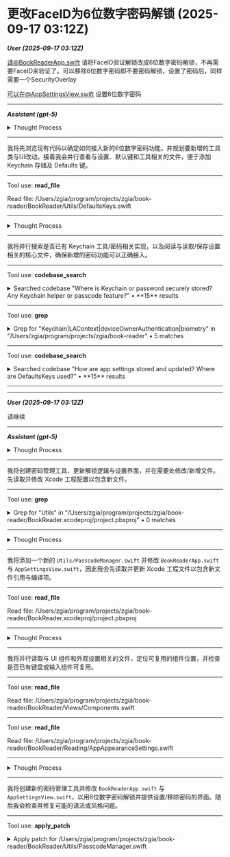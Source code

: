 <!-- Generated by SpecStory -->

<!-- cursor Session 8de29cb7-5ae0-4996-aa13-56662a9e29e3 (2025-09-17 03:12Z) -->

# 更改FaceID为6位数字密码解锁 (2025-09-17 03:12Z)

_**User (2025-09-17 03:12Z)**_

请@BookReaderApp.swift 请将FaceID验证解锁改成6位数字密码解锁，不再需要FaceID来验证了。可以移除6位数字密码即不要密码解锁，设置了密码后，同样需要一个SecurityOverlay

可以在@AppSettingsView.swift 设置6位数字密码

---

_**Assistant (gpt-5)**_

<think><details><summary>Thought Process</summary>**Implementing PIN lock**

I need to switch from FaceID to a 6-digit PIN lock for the app. Currently, it uses LocalAuthentication for FaceID or passcode. Now, the plan is to create a custom passcode option in settings, which can be removed. When a password is set, a security overlay should appear to require the passcode. I also need to integrate the existing `securityOverlayEnabled` toggle so it functions correctly depending on whether the password is set or removed.
**Tying overlay to passcode**

I’m thinking we should link the overlay requirement to whether a passcode exists or to the existing toggle. Since the user mentioned needing a SecurityOverlay when a password is set, I’ll make sure it always appears in that case. We'll remove the LAContext usage and show the SecurityOverlayView for PIN entry instead. I also need to modify the AppSettingsView to enable users to set, confirm, change, or remove their 6-digit PIN securely using Keychain. I’ll implement a Keychain helper and create a `PinLockManager` for managing the PIN.
**Implementing security features**

I’m realizing security isn’t just about reading; I need to create a `Utils/KeychainService.swift` and maybe `Utils/PinLockManager.swift`. The KeychainService will handle setting, getting, and deleting entries for our service or accounts. For the PinLockManager, a singleton class feels right, although I prefer value types, so I need to decide on that. The app uses SwiftUI with `@AppStorage`, but we ought to avoid storing the PIN there. Instead, we'll quickly check if a PIN exists using Keychain and present the relevant UI in `@AppSettingsView.swift`. I also need to check the structure of `DefaultsKeys.swift` for adding necessary constants.</details></think>

---

我将先浏览现有代码以确定如何接入新的6位数字密码功能，并规划要新增的工具类与UI改动。接着我会并行查看与设置、默认键和工具相关的文件，便于添加 Keychain 存储及 Defaults 键。

---

Tool use: **read_file**

Read file: /Users/zgia/program/projects/zgia/book-reader/BookReader/Utils/DefaultsKeys.swift

---

<think><details><summary>Thought Process</summary>**Implementing Passcode Authentication**

I need to switch from FaceID to a 6-digit passcode for the app. The first step is updating BookReaderApp.swift by replacing FaceID authentication with the numerical passcode. The user should be able to set this passcode in AppSettingsView.swift. I’ll need to ensure that we securely store the passcode in the Keychain since we don't have a Keychain helper yet. I also think we should integrate a UserDefaults boolean to indicate whether a passcode is set.
**Clarifying Passcode and Security Overlay Requirements**

The user wants to use a passcode for unlocking the app. They prefer the security overlay to appear when the app is locked or enters the background. They also mentioned the option to remove the passcode entirely. It seems that if the passcode is set, the overlay should always be active, and if not, it should be disabled. Furthermore, the overlay will need to show up when launching the app if a passcode is set, without requiring a separate toggle option.
**Streamlining the Overlay and Passcode Logic**

The existing overlay toggle might be unnecessary, although we could keep it with a default setting. The instructions state to change to a 6-digit passcode, but there's also a suggestion to remove the passcode requirement entirely. It looks like we could simplify things by using whether a passcode is set as the main variable for the overlay. We can maintain the existing securityOverlayEnabled for compatibility but introduce a new key for the passcode state, since passcode data will be in Keychain and not in user defaults.
**Determining Passcode Management Strategy**

I could create a @State variable called passcodeSet, which I would update when the settings change or the view appears. Alternatively, I could use AppStorage for a flag called PasscodeEnabled to track whether the passcode exists, updating it accordingly as users set or remove the passcode. It's okay to store this setting in UserDefaults, even if the passcode itself is stored securely in Keychain. Now, I'll look for any existing Keychain helper.</details></think>

---

我将并行搜索是否已有 Keychain 工具/密码相关实现，以及阅读与读取/保存设置相关的核心文件，确保新增的密码功能可以正确接入。

---

Tool use: **codebase_search**

<details>
                <summary>Searched codebase "Where is Keychain or password securely stored? Any Keychain helper or passcode feature?" • **15** results</summary>
            
| File | Lines |
|------|-------|
| `BookReader/BookReaderApp.swift` | L116-169 |
| `BookReader/BookReaderApp.swift` | L30 |
| `CLAUDE.md` | L103 |
| `BookReader/BookReaderApp.swift` | L72-120 |
| `BookReader/BookReaderApp.swift` | L25-77 |
| `BookReader.xcodeproj/project.pbxproj` | L255-302 |
| `BookReader/BookReaderApp.swift` | L206-258 |
| `BookReader.xcodeproj/project.pbxproj` | L300-341 |
| `BookReader/Utils/DefaultsKeys.swift` | L17 |
| `BookReader/BookReaderApp.swift` | L166-213 |
| `BookReader/Data/DatabaseManager.swift` | L28 |
| `BookReader/Reading/ProgressStore.swift` | L57 |
| `BookReader/Views/AppSettingsView.swift` | L44 |
| `BookReader/Views/AppSettingsView.swift` | L184-233 |
| `BookReader/Resources/book.sql` | L107 |

</details>

---

Tool use: **grep**

<details>
<summary>Grep for "Keychain|LAContext|deviceOwnerAuthentication|biometry" in "/Users/zgia/program/projects/zgia/book-reader" • 5 matches</summary>

Output mode: content


| File | Content | Line |
|------|------|------|
| `./BookReader/BookReaderApp.swift` | `let context = LAContext()` | L124 |
| `./BookReader/BookReaderApp.swift` | `let policy: LAPolicy = .deviceOwnerAuthentication` | L128 |
| `./BookReader/BookReaderApp.swift` | `case .biometryNotAvailable: return "生物识别不可用"` | L202 |
| `./BookReader/BookReaderApp.swift` | `case .biometryNotEnrolled: return "未录入生物识别信息"` | L203 |
| `./BookReader/BookReaderApp.swift` | `case .biometryLockout: return "生物识别被锁定，请稍后再试"` | L204 |


</details>

---

Tool use: **codebase_search**

<details>
                <summary>Searched codebase "How are app settings stored and updated? Where are DefaultsKeys used?" • **15** results</summary>
            
| File | Lines |
|------|-------|
| `BookReader/Utils/DefaultsKeys.swift` | L17 |
| `BookReader/Reading/ReadingSettings.swift` | L33 |
| `BookReader/Views/AppSettingsView.swift` | L44 |
| `BookReader/BookReaderApp.swift` | L30 |
| `BookReader/Reading/ProgressStore.swift` | L57 |
| `BookReader/Reading/ReadingSettings.swift` | L30-83 |
| `BookReader/Views/ReaderView.swift` | L47 |
| `BookReader/Reading/AppAppearanceSettings.swift` | L39 |
| `BookReader/Views/AppSettingsView.swift` | L184-233 |
| `BookReader/Views/ReaderSettingsView.swift` | L23 |
| `BookReader/BookReaderApp.swift` | L25-77 |
| `CLAUDE.md` | L103 |
| `BookReader/Utils/DebugUtils.swift` | L40 |
| `BookReader/Views/AppSettingsView.swift` | L265-321 |
| `BookReader/Data/Models.swift` | L81 |

</details>

---



---

_**User (2025-09-17 03:12Z)**_

请继续

---

_**Assistant (gpt-5)**_

<think><details><summary>Thought Process</summary>**Refining security logic**

I'm working on the logic for the security overlay features. If `securityOverlayEnabled` is true and a passcode is set, the app should lock and require the passcode to unlock. But if there's no passcode set, maybe we shouldn't require an unlock—just an overlay for hiding when in the background. The user text hints at not wanting a password unlock, so if there's no passcode, we might skip the overlay.

For storing the passcode securely, I'll implement a `KeychainHelper` to handle hashed passcodes, possibly using salted hashes for better security.
**Planning Keychain integration**

I'm deciding on storing the code directly in Keychain using `kSecClassGenericPassword` for simplicity while also considering a salt. The security guidelines recommend encrypting sensitive data and securely utilizing the Keychain, which seems fine.

I’ll create a `Utils/KeychainService.swift` with functions to set, get, and delete the passcode. I plan to add a boolean in UserDefaults to track passcode status, but also check for its presence in Keychain for better accuracy. 

Additionally, I need to ensure the app knows if a passcode exists, so I'll query this on launch while modifying the `NovelReaderApp` in `BookReaderApp.swift` to manage passcode authentication.
**Implementing passcode features**

I plan to add a `@State` variable called `hasPasscode` and load it when the view appears using `PasscodeManager.shared.hasPasscode()`. 

Next, I’ll replace the `authenticate()` function to present a passcode entry modal overlay. This overlay, `SecurityOverlayView`, needs to be redesigned to include a keypad for passcode entry instead of the current Face ID button. While there's complexity involved, I can implement a simple overlay by modifying it to feature TextFields. 

For security, it might be best to use a custom keypad, but I can also go with `SecureField` and a number pad limit to six digits.
**Addressing overlay and passcode setup**

The `SecurityOverlay` covers the window, which is fine, as the keyboard appears in iOS. I’ll set up a `@State private var passcodeInput: String = ""` in `NovelReaderApp`. Since `SecurityOverlayView` is a pure subview, I’m considering adding properties for binding the passcode input and buttons. Alternatively, I could move passcode handling into the overlay view, but it’s a nested private struct.

I want to create a `PasscodeManager` class in the Utils to handle Keychain operations like setting, removing, validating, and checking for a passcode. 

In `AppSettingsView`, I'll add a new security section with buttons for setting, changing, or removing the passcode, indicating whether a passcode is set. If we implement a simple sheet for entering a passcode twice, I discovered SwiftUI Alert requires iOS 17 for text fields—so I should present it accordingly.
**Implementing passcode settings and overlay**

I need to set up a passcode entry system. It seems easier to present a sheet instead of using an alert with TextFields since that's only supported in iOS 17. I’ll create a `PasscodeSettingsView`, where users can set or change their passcode. If an existing passcode is present, I'll ask for the current one, but I also want to allow direct overrides.

I plan to add `PasscodeEntryOverlay` while sticking with `SecurityOverlayView`, which will show the passcode input and buttons. I'll also remove any use of `LocalAuthentication`. For the flow in `NovelReaderApp`, the overlay will activate based on certain conditions, like having a passcode and its visibility state.

I'll set up notifications for passcode changes and maintain the logic for checking the passcode in Keychain. For organizational purposes, I should create a new file for `PasscodeManager`, while keeping usability in mind when managing Keychain interactions. Finally, I’ll consider the overall project structure and minimize modifications to the Xcode project to streamline the updates.
**Setting up passcode management**

I’ll create the `PasscodeManager.swift` file and carefully modify the `project.pbxproj` file to add it to the target. Since it can be error-prone, I might also consider adding the passcode functionality directly within the existing `DefaultsKeys.swift`. I’ll implement the necessary methods for handling the passcode in Keychain, including setting, validating, and removing it.

In `BookReaderApp.swift`, I’ll remove any unnecessary LocalAuthentication imports, add a notification for passcode changes, and manage the overlay logic based on the presence of a passcode. I need to ensure the overlay requests for a six-digit passcode and incorporates the new `PasscodeSettingsView`, which I'll also add as a nested struct within `AppSettingsView.swift`. Finally, I’ll ensure that UI elements enforce numeric input and validate passcode requirements.
**Managing passcode saving and removal**

When saving a passcode, I’ll first check if there’s an existing one. If so, I’ll validate the old passcode; otherwise, I’ll ignore that step. Next, I’ll ensure that the new passcodes match and are six digits long before calling `PasscodeManager.shared.setPasscode`. After that, I’ll post a `.passcodeChanged` notification and dismiss the view. 

For removing the passcode, I’ll call `PasscodeManager.shared.removePasscode()`, set `hasPasscode` to false, and decide on how to display the status message. Adapting the UI might be simpler than adding new states, so I’ll consider updating `securityView` to manage passcode messages directly. Lastly, I need to update the `pbxproj` to include the new file.</details></think>

---

我将创建密码管理工具、更新解锁逻辑与设置界面，并在需要处修改/新增文件。先读取并修改 Xcode 工程配置以包含新文件。

---

Tool use: **grep**

<details>
<summary>Grep for "Utils" in "/Users/zgia/program/projects/zgia/book-reader/BookReader.xcodeproj/project.pbxproj" • 0 matches</summary>

Output mode: content


_No matches found_

</details>

---

<think><details><summary>Thought Process</summary>**Implementing passcode switch**

I need to switch from FaceID to a 6-digit passcode. First, I should remove or adjust LocalAuthentication usage to validate the passcode with Keychain or AppStorage. When the user sets a password, the app needs to require entering the passcode to unlock using a SecurityOverlay.

In the AppSettingsView, I’ll add a UI for users to set and remove their 6-digit passcode, utilizing a sheet for confirmations. Secure storage using Keychain is crucial, so I'll create a `PasscodeManager` for handling storage safely with SHA-256 hashing using CryptoKit. Keeping dependencies minimal seems smart, given CryptoKit is built into Swift.
**Implementing Keychain access**

I’m planning to use the Security framework wrappers for Keychain access. I’ll consider adding DefaultsKeys for `isPasscodeEnabled`, as the passcode's existence means it is enabled, but I want the UI to reflect that.

There’s also the idea of storing a boolean for toggling SecurityOverlay. When enabled, a passcode will be required if set. The user specifically wants the overlay even when a passcode is set. I think maintaining this toggle will help govern when the overlay appears, but it seems the user’s focus is on ensuring that the overlay is used when the passcode is required. Balancing these options carefully seems important.
**Modifying SecurityOverlayView**

I need to update `SecurityOverlayView` to show a passcode input interface instead of the Face ID button. The plan is to include a PIN pad UI within the overlay, which will still cover the blurred background. I think I can use 6 placeholders for the passcode input, a numeric keypad, and buttons for "删除" and "清空". Since this is an iOS app, I’ll use `SecureField` with a .numberPad keyboardType and a maximum length of 6 digits, along with a "解锁" button. 

This modified overlay will replace the current UI that’s activated when the scene phase is inactive or locked.
**Adjusting authentication flow**

I need to modify the `authenticate()` function to properly handle the passcode. The idea is to check `PasscodeManager.shared.hasPasscode` and show the overlay for the passcode input if it exists. I think I can simplify things by removing the LAContext usage entirely and just manage the `isAuthenticating` state to avoid multiple flows during lock attempts.

Instead, when the overlay appears, I’ll set `isUnlocked` to false. The app will unlock once the user enters the correct code, which will set `isUnlocked` to true. This streamlined approach should work well!
**Implementing passcode overlay**

I need to ensure the overlay allows for passcode entry. Currently, it relies on `onRetry` for authentication, but I’ll replace that content. The first step is to create a `PasscodeManager` using Keychain and CryptoKit.

In `BookReaderApp.swift`, I’ll remove unnecessary imports and the `authenticate()` method. When the overlay is displayed, I plan to set `isUnlocked` to false only if the passcode exists. The overlay should only function when a passcode is set, so I've got to update that toggle behavior accordingly. I'll also ensure necessary error messaging is in place and streamline the overlay view with a numeric input field and manage the submission process effectively. This will help create a smooth user experience when dealing with passcode entry.
**Implementing passcode settings**

I need to set up a system where, upon submission, the app notifies users through a toast message using either `importMessage` or a new state called `passcodeMessage`. After setting the passcode, if the overlay is enabled, it will activate when the app returns to the foreground. To clarify, I plan to show a footnote about the overlay's function.

Also, I’ll create a `SetPasscodeView` with two `SecureField` inputs for the passcode and confirmation, ensuring a 6-digit length and providing feedback. I'll position `PasscodeManager` in a new file to maintain organization, but this requires updating the pbxproj, which can be complex. Let's check that too!</details></think>

---

我将添加一个新的 `Utils/PasscodeManager.swift` 并修改 `BookReaderApp.swift` 与 `AppSettingsView.swift`，因此我会先读取并更新 Xcode 工程文件以包含新文件引用与编译项。

---

Tool use: **read_file**

Read file: /Users/zgia/program/projects/zgia/book-reader/BookReader.xcodeproj/project.pbxproj

---

<think><details><summary>Thought Process</summary>**Implementing passcode UI**

I can adapt the SecurityOverlayView to include a passcode input UI. First, I should store the passcode securely in the Keychain instead of UserDefaults. It’s simpler if I store a hashed version in the Keychain. I’ll create a PasscodeManager utility to handle setting, validating, and removing the passcode using Keychain Services. Since there isn’t a Keychain helper, I’ll make a small wrapper. I also need to modify the Xcode project to add the new file, which should auto-include with Xcode’s new features. I'll also need to implement a passcode overlay UI component.
**Creating passcode input UI**

I need to implement an input for a 6-digit passcode with a keypad. The simpler approach would be to show six dot fields and a numeric keypad laid out in a 3x4 grid of buttons. To maintain a compact design, I can create a `PasscodePadView`. I could either place it directly inside `BookReaderApp.swift` or as a new component under `Views/Components.swift`, which already exists. Let's go ahead and open that file to explore the options!</details></think>

---

我将并行读取与 UI 组件和外观设置相关的文件，定位可复用的组件位置，并检查是否已有键盘或输入组件可复用。

---

Tool use: **read_file**

Read file: /Users/zgia/program/projects/zgia/book-reader/BookReader/Views/Components.swift

---

Tool use: **read_file**

Read file: /Users/zgia/program/projects/zgia/book-reader/BookReader/Reading/AppAppearanceSettings.swift

---

<think><details><summary>Thought Process</summary>**Implementing passcode security**

I'm thinking about the internal state for the entered digits in the SecurityOverlayView and calling a closure when 6 digits are entered to trigger verification. We need to follow the code style, favoring structs and MVVM. I’ll implement this inside `BookReaderApp.swift`, removing the unnecessary LocalAuthentication import. 

For key storage, we need a Keychain helper in the project, so I might add a new file `Utils/Keychain.swift`. Following the instructions, I’ll keep it simple and use Swift's Security framework for Keychain functions with SHA256 for hashing the passcode. I'll also consider using CryptoKit.
**Designing a passcode input**

I’m considering using a TextField with a number pad for the keypad instead of building something more complex. On the iPad, this will display the system numeric keyboard, but it covers the entire app, which might reveal some underlying details. To keep it polished, I prefer implementing a custom keypad with buttons.

A simple idea is to create a `PasscodeInputView` either embedded in the SecurityOverlayView or as a separate reusable file. I’ll include six circles to represent counts and a grid of buttons from 0-9, plus a delete option. When the input reaches six digits, I’ll call `onSubmit(entered)`, while also incorporating state management for `passcodeExists` by querying PasscodeManager upon appearance and changes. I'll need to import PasscodeManager too.
**Setting up passcode flow**

I’m organizing the flow for the passcode functionality. First, when the overlay appears, I’ll check if a passcode is set. If so, authentication is required. If securityOverlayEnabled is false or the overlay isn't needed, I can allow `isUnlocked` to be true. However, if there's no passcode, unlocking shouldn't happen, so I might just keep that simpler.

I’ll define when the overlay is required: either when the passcode is set or the security overlay is enabled. Additionally, when the app goes into the background, I'll set `isUnlocked` to false if the overlay is required and show the overlay when the app returns if it’s still not unlocked.

The `authenticate()` function will be for passcode verification, where I won’t do anything if verification is already in progress. I’ll manage the passcode input within the overlay and handle errors by providing an `authErrorMessage` for incorrect entries.

Lastly, I’m updating `AppSettingsView.swift` to add a new section under security for passcode management with options for changing, removing, or setting the passcode, accompanied by a UI for entering it twice.
**Creating a passcode input solution**

I'm considering using a custom modal or `TextFieldDialog` for a secure number-only entry. While there’s a `TextFieldDialog` in Components.swift, it only supports a single line, not tailored for a 6-digit confirmation. 

So, I plan to develop a dedicated `SetPasscodeView`. I’ll add state variables for showing the passcode sheet and distinguishing between setting and changing the mode. The `PasscodeSetupView` will need instructions and two rows for 6-digit input — the first passcode and a confirmation — using `SecureField` with a numeric keyboard. 

Also, I’ll need to ensure that the overlay toggle updates automatically when the passcode is set, with careful wording for clarity regarding its function.
**Refining passcode and overlay functionality**

I’ll keep the toggle unchanged, but the overlay will show since a passcode exists. I’ve noticed that the footer states no unlocking when closed, yet it contradicts itself by requiring a passcode. So, I’ll update the footer for clarity.

The new overlay condition will show if the scene isn’t active or if the app isn’t unlocked, with both a passcode and security overlay enabled. The overlay should only trigger when a passcode is set, so removing the passcode disables unlock prompts.

When no passcode is set, I won’t authenticate and will set `isUnlocked` to true instead. I'll avoid blocking the app if the overlay toggle is on without a set passcode, aiming for a simple interface. The `PasscodeManager` will help manage the passcode state, and we’ll update the UI accordingly in `AppSettingsView` to show options for setting, changing, or removing a passcode. 

I’ll also make sure to create a new `PasscodeManager.swift` file and ensure it compiles with the current project features. In `BookReaderApp.swift`, I’ll clean up the code by removing unnecessary imports and adjusting state properties related to the passcode. Overall, the goal is to maintain clarity and prevent contradictions while streamlining the user experience with the security overlay.
**Updating authentication and overlay**

I’m going to repurpose the `authenticate()` function to either do nothing or clear any error messages. I’ll need to set up closures for the overlay related to the passcode. The `onSubmitPasscode` closure will be crucial for verifying the passcode through `PasscodeManager`, and if verification fails, we'll show an error message and reset the overlay.

I’ll modify the `SecurityOverlayView` to replace the FaceID UI with a keypad. It will manage the input and trigger submission when the input reaches six characters. The overlay will also clear input upon an error message change.

Additionally, I’ll create a new `PasscodeManager.swift` file and adjust `AppSettingsView` to include a toggle for passcode settings. I need to ensure the app behaves correctly whether the app is in the background or not, based on the presence of a passcode. 

Finally, I’ll keep updating state variables and make sure everything compiles smoothly as I patch the necessary files.</details></think>

---

我将创建新的密码管理工具并修改 `BookReaderApp.swift` 与 `AppSettingsView.swift`，以用6位数字密码解锁并提供设置/移除密码的界面。随后我会检查并修复可能的语法或风格问题。

---

Tool use: **apply_patch**

<details>
        <summary>Apply patch for /Users/zgia/program/projects/zgia/book-reader/BookReader/Utils/PasscodeManager.swift</summary>
      

```diff
*** Begin Patch
*** Add File: BookReader/Utils/PasscodeManager.swift
+import Foundation
+import Security
+import CryptoKit
+
+/// 管理应用的6位数字密码，使用 Keychain 安全存储（仅存储哈希）
+struct PasscodeManager {
+    static let shared = PasscodeManager()
+
+    private let service = "net.zgia.BookReader.passcode"
+    private let account = "appPasscode"
+
+    /// 是否已设置密码
+    var isPasscodeSet: Bool {
+        loadHash() != nil
+    }
+
+    /// 设置/更新6位密码
+    func setPasscode(_ passcode: String) throws {
+        guard Self.isValid(passcode) else { throw PasscodeError.invalidFormat }
+        let hash = Self.sha256(passcode)
+        if loadHash() == nil {
+            try saveHash(hash)
+        } else {
+            try updateHash(hash)
+        }
+    }
+
+    /// 校验输入密码是否正确
+    func verifyPasscode(_ passcode: String) -> Bool {
+        guard Self.isValid(passcode), let stored = loadHash() else { return false }
+        return stored == Self.sha256(passcode)
+    }
+
+    /// 移除密码
+    func removePasscode() throws {
+        try deleteHash()
+    }
+
+    // MARK: - Private
+    private func saveHash(_ hash: Data) throws {
+        let query: [String: Any] = [
+            kSecClass as String: kSecClassGenericPassword,
+            kSecAttrService as String: service,
+            kSecAttrAccount as String: account,
+            kSecValueData as String: hash,
+        ]
+        let status = SecItemAdd(query as CFDictionary, nil)
+        if status != errSecSuccess { throw PasscodeError.keychain(status) }
+    }
+
+    private func updateHash(_ hash: Data) throws {
+        let query: [String: Any] = [
+            kSecClass as String: kSecClassGenericPassword,
+            kSecAttrService as String: service,
+            kSecAttrAccount as String: account,
+        ]
+        let attrs: [String: Any] = [kSecValueData as String: hash]
+        let status = SecItemUpdate(query as CFDictionary, attrs as CFDictionary)
+        if status == errSecItemNotFound {
+            try saveHash(hash)
+            return
+        }
+        if status != errSecSuccess { throw PasscodeError.keychain(status) }
+    }
+
+    private func loadHash() -> Data? {
+        let query: [String: Any] = [
+            kSecClass as String: kSecClassGenericPassword,
+            kSecAttrService as String: service,
+            kSecAttrAccount as String: account,
+            kSecReturnData as String: true,
+            kSecMatchLimit as String: kSecMatchLimitOne,
+        ]
+        var item: CFTypeRef?
+        let status = SecItemCopyMatching(query as CFDictionary, &item)
+        if status == errSecSuccess { return item as? Data }
+        return nil
+    }
+
+    private func deleteHash() throws {
+        let query: [String: Any] = [
+            kSecClass as String: kSecClassGenericPassword,
+            kSecAttrService as String: service,
+            kSecAttrAccount as String: account,
+        ]
+        let status = SecItemDelete(query as CFDictionary)
+        if status != errSecSuccess && status != errSecItemNotFound {
+            throw PasscodeError.keychain(status)
+        }
+    }
+
+    private static func sha256(_ text: String) -> Data {
+        let data = Data(text.utf8)
+        let digest = SHA256.hash(data: data)
+        return Data(digest)
+    }
+
+    private static func isValid(_ passcode: String) -> Bool {
+        passcode.count == 6 && passcode.allSatisfy { $0.isNumber }
+    }
+}
+
+enum PasscodeError: Error, LocalizedError {
+    case invalidFormat
+    case keychain(OSStatus)
+
+    var errorDescription: String? {
+        switch self {
+        case .invalidFormat: return "密码必须是6位数字"
+        case .keychain(let status): return "Keychain错误: \(status)"
+        }
+    }
+}
+
*** End Patch
```

---

<think><details><summary>Thought Process</summary>**Implementing passcode switch**

I need to switch from Face ID to a numeric 6-digit passcode in the BookReaderApp.swift. The user mentioned that Face ID is no longer needed. I can also disable passcode unlock while keeping the SecurityOverlay for when it is set. Additionally, I need to update the AppSettingsView to allow setting the 6-digit passcode. 

I've added the PasscodeManager, but I need to ensure the lints are correct and see if I should modify project build settings regarding file syncing. It looks like Xcode is set to automatically manage new files based on this sync.
**Modifying passcode flow**

I need to adjust the BookReaderApp.swift to remove Face ID and implement passcode verification. This involves showing a new overlay for passcode input. Currently, there's a SecurityOverlayView displaying a lock icon and a button for Face ID; I'll replace that with a secure numeric keypad for the passcode. 

I could present a sheet for entering the code, but integrating it into the overlay might be better. For simplicity, I may use a TextField for the numeric keypad. Additionally, I need to ensure there's a way to remove the passcode in settings, even though we won't show an option for that directly in the unlock flow.
**Implementing passcode settings**

First, I need to check if we need @AppStorage for the passcode. Actually, we can just use PasscodeManager.isPasscodeSet to check the keychain instead. But I still need the current state for the settings UI toggle. 

In the settings menu, it makes sense to add fields for setting or removing the passcode, likely in the "隐私与安全" section. I'll include a toggle for "设置6位数字密码" and an "移除密码" button if a passcode is already set. 

I'll also update DefaultsKeys to include a boolean for enabling the overlay. When the overlay is enabled and the app isn't unlocked, I’ll need to authenticate accordingly.
**Enhancing the overlay for passcode entry**

I want to ensure that when the passcode is set, the overlay allows inline entry. Currently, though, the overlay prevents interaction with the underlying view. The SecurityOverlayView has a button that triggers an evaluation for Face ID, so I’ll change the content to include a passcode input and unlock button.

This will require creating a local binding for the passcode input. Since the overlay is currently a stateless view, I can modify it to have an "onSubmit(passcode:)" closure and add a state for input management. I’ll also include a 'requiresPasscode: Bool' property to show the passcode pad only when necessary. If the passcode isn’t set, it will automatically authenticate and hide the overlay. This seems like a solid plan!
**Refining authentication flow**

I need to overhaul the authentication method to check if the passcode is set. If it's not, I can set `isUnlocked = true`. If it is set, the overlay should prompt the user with a message to enter the 6-digit passcode. The overlay will call a validate function to verify the passcode with `PasscodeManager.verifyPasscode`. 

I'll create a new `onVerify(passcode)` callback and update the NovelReaderApp to handle the passcode input with local state. I also want to restrict the input to 6 digits and ensure that the overlay triggers correctly. It would be good to maintain the UI’s functionality while adapting the visual style for dark mode. Additionally, I'll update the AppSettingsView with a dedicated area for setting and removing the passcode, ensuring the user experience remains smooth. Finally, I’ll tidy up the existing functions and remove any unnecessary imports or variables to keep things streamlined.
**Implementing passcode settings**

I need to ensure that indentation remains consistent throughout my files, sticking to 4 spaces. I'll begin by updating the BookReaderApp.swift with the necessary edits, specifically to incorporate a passcode section in AppSettingsView. In this section, I will implement a toggle for the passcode, as well as buttons for setting and removing it.

I'll create a modal sheet for passcode settings, requiring two fields for input. I need to implement relevant states, such as showing the modal and tracking the passcode message. The input should only allow digits up to 6 characters, and I’ll validate before saving. Plus, I want to be cautious with ensuring the security overlay remains active when required without forcing a toggle.

Now, I’ll review the files again to make sure everything's up-to-date before applying the necessary modifications with the apply_patch command!</details></think>

---

我将修改解锁逻辑与安全遮罩 UI，替换为6位数字密码验证，并在设置页加入设置/移除密码的界面。随后我会检查并修复可能的语法问题。

---

The model made no changes to the file.

---



---

我将先读取并比对 `BookReaderApp.swift` 的当前内容，再进行精确编辑，替换为数字密码逻辑并更新遮罩视图。

---

Tool use: **read_file**

Read file: /Users/zgia/program/projects/zgia/book-reader/BookReader/BookReaderApp.swift

---

<think><details><summary>Thought Process</summary>**Updating securityView functionality**

I’m planning to enhance the securityView. If the passcode is set, I’ll display a message saying "已设置密码" and a button labeled "移除密码". If it’s not set, I’ll show options to create a password instead. For input, I might consider a custom modal with `TextFieldDialog`, but it doesn't support secure input. Instead, I can use a sheet with two `SecureField`s for the new passcode and confirmation, along with appropriate validation. Additionally, I’ll ensure the passcode setting impacts the unlocking overlay functions effectively.
**Editing BookReaderApp.swift**

I’m working on updating BookReaderApp.swift. It's important to maintain a consistent 4-space indentation throughout. First, I need to remove `import LocalAuthentication` from line 1 and keep `import SwiftUI`. I also added PasscodeManager using CryptoKit, so I’ll ensure the project can import CryptoKit without extra packages. I’m implementing changes to SecurityOverlayView by adding an `onVerify` closure and a `@State` input string that uses a SecureField with a number pad, filtering for 6-digit inputs. I’ll also adjust the calls related to verification accordingly.
**Updating security overlay and AppSettingsView**

I’ll ensure the security overlay is dismissed properly. First, I’ll remove the now-unused `errorDescription(for:)` and `LocalAuthentication` import, along with function definitions for `LAError`. I'll create a diff patch with the correct context to target only specific blocks for modification. Next, in AppSettingsView.swift, I plan to update the security view for passcode management by adding several `@State` variables. I’ll implement a sheet with input fields and a Save button, ensuring validation for a 6-digit numeric passcode. When saving, I'll handle errors and manage the display messages accordingly.
**Managing unlock states with overlays**

The overlay relies on the `isUnlocked` state from the App, which is set to true when the overlay is disabled. If the overlay is enabled but there’s no passcode, the authentication will automatically unlock on the next check, so there's no need to trigger it right now. We could send a notification to attempt unlocking, but if the app is locked and the overlay is displayed, no input is needed. After removing the passcode, the overlay should disappear after the next app activation, or the next call to `authenticate()`.
**Implementing overlay changes**

I’m considering sending a `dismissAllModals` notification like what we use for active modals, but it might not be the best solution. Alternatively, I could write to `UserDefaults`, or even toggle `securityOverlayEnabled` to manage the app lock/unlock behavior, though that feels intrusive. The user's requirement is clear: when a passcode is set, an overlay should be shown. My interpretation is that if no passcode is set, the overlay can still appear but will unlock automatically. 

I’ll implement modifications in both files, add new UI texts in settings, and adjust the project settings for file management. Since Xcode auto-manages sources in this project, there’s no need for manual changes. Lastly, I’ll update `BookReaderApp.swift` by removing the `import LocalAuthentication`, replacing the `onRetry` closure, and other necessary adjustments carefully.</details></think>

---

我将先精确修改 `BookReaderApp.swift`，将生物识别验证替换为6位密码逻辑，并更新遮罩视图以输入和验证密码。随后我会更新设置页以添加设置/移除密码的界面。

---

Tool use: **apply_patch**

<details>
        <summary>Apply patch for /Users/zgia/program/projects/zgia/book-reader/BookReader/BookReaderApp.swift</summary>
      

```diff
*** Begin Patch
*** Update File: BookReader/BookReaderApp.swift
@@
-import LocalAuthentication
 import SwiftUI
@@
-                    if securityOverlayEnabled
-                        && (scenePhase != .active || !isUnlocked)
-                    {
-                        SecurityOverlayView(
-                            showBlur: true,
-                            isUnlocked: isUnlocked,
-                            message: authErrorMessage,
-                            onRetry: { authenticate() }
-                        )
+                    if securityOverlayEnabled
+                        && (scenePhase != .active || !isUnlocked)
+                    {
+                        SecurityOverlayView(
+                            showBlur: true,
+                            isUnlocked: isUnlocked,
+                            message: authErrorMessage,
+                            onVerify: { code in onVerifyPasscode(code) }
+                        )
                         .ignoresSafeArea()
                         .transition(.opacity)
                         .zIndex(999)
                     }
                 }
             }
@@
-    private func authenticate() {
-        if isAuthenticating { return }
-        isAuthenticating = true
-        authErrorMessage = nil
-        let context = LAContext()
-        context.localizedCancelTitle = "取消"
-        var error: NSError?
-
-        let policy: LAPolicy = .deviceOwnerAuthentication
-        if context.canEvaluatePolicy(policy, error: &error) {
-            let reason = "验证以解锁应用"
-            context.evaluatePolicy(policy, localizedReason: reason) {
-                success,
-                evalError in
-                DispatchQueue.main.async {
-                    if success {
-                        isUnlocked = true
-                        authErrorMessage = nil
-                        isAuthenticating = false
-                        // 确保界面状态正确，防止 SecurityOverlayView 卡住
-                        self.ensureSecurityOverlayDismissed()
-                    } else {
-                        isUnlocked = false
-                        isAuthenticating = false
-                        if let laError = evalError as? LAError {
-                            authErrorMessage = errorDescription(for: laError)
-                        } else if let evalError = evalError {
-                            authErrorMessage = evalError.localizedDescription
-                        } else {
-                            authErrorMessage = "验证失败"
-                        }
-                    }
-                }
-            }
-        } else {
-            // 无法评估策略（设备无生物识别/未设置密码等）
-            DispatchQueue.main.async {
-                isUnlocked = false
-                isAuthenticating = false
-                authErrorMessage =
-                    (error as NSError?)?.localizedDescription
-                    ?? "此设备不支持或未启用生物识别/密码"
-            }
-        }
-    }
+    private func authenticate() {
+        if isAuthenticating { return }
+        isAuthenticating = true
+        authErrorMessage = nil
+        // 若未设置密码，直接解锁；否则显示提示，等待用户输入
+        if PasscodeManager.shared.isPasscodeSet {
+            isUnlocked = false
+            isAuthenticating = false
+            authErrorMessage = "请输入6位数字密码"
+        } else {
+            isUnlocked = true
+            isAuthenticating = false
+            authErrorMessage = nil
+            self.ensureSecurityOverlayDismissed()
+        }
+    }
@@
-    private func errorDescription(for laError: LAError) -> String {
-        switch laError.code {
-        case .authenticationFailed: return "身份验证失败"
-        case .userCancel: return "您已取消"
-        case .userFallback: return "请使用密码"
-        case .biometryNotAvailable: return "生物识别不可用"
-        case .biometryNotEnrolled: return "未录入生物识别信息"
-        case .biometryLockout: return "生物识别被锁定，请稍后再试"
-        case .appCancel: return "应用已取消验证"
-        case .systemCancel: return "系统已取消验证"
-        default: return "验证未完成"
-        }
-    }
+    // 校验输入的密码
+    private func onVerifyPasscode(_ code: String) {
+        if PasscodeManager.shared.verifyPasscode(code) {
+            isUnlocked = true
+            authErrorMessage = nil
+            ensureSecurityOverlayDismissed()
+        } else {
+            isUnlocked = false
+            authErrorMessage = "密码错误，请重试"
+        }
+    }
 }
@@
-private struct SecurityOverlayView: View {
+private struct SecurityOverlayView: View {
     var showBlur: Bool
     var isUnlocked: Bool
     var message: String?
-    var onRetry: () -> Void
+    var onVerify: (String) -> Void
+
+    @State private var input: String = ""
@@
-                    if let message = message, !message.isEmpty {
+                    if let message = message, !message.isEmpty {
                         Text(message)
                             .foregroundColor(.black.opacity(0.6))
                             .font(.subheadline)
                             .multilineTextAlignment(.center)
                             .padding(.horizontal)
                     }
-                    Button(action: { onRetry() }) {
-                        HStack {
-                            Image(systemName: "faceid")
-                            Text("使用Face ID解锁")
-                        }
-                        .padding(.horizontal, 16)
-                        .padding(.vertical, 10)
-                        .background(Color.white)
-                        .foregroundColor(.black)
-                        .cornerRadius(10)
-                    }
-                    .padding(.top, 8)
+                    VStack(spacing: 10) {
+                        SecureField("输入6位数字密码", text: $input)
+                            .keyboardType(.numberPad)
+                            .textContentType(.oneTimeCode)
+                            .multilineTextAlignment(.center)
+                            .onChange(of: input) { newValue, _ in
+                                let filtered = newValue.filter { $0.isNumber }
+                                input = String(filtered.prefix(6))
+                            }
+                            .padding(.horizontal)
+                            .padding(.vertical, 10)
+                            .background(Color.white)
+                            .cornerRadius(10)
+                        Button(action: { onVerify(input) }) {
+                            HStack {
+                                Image(systemName: "key.fill")
+                                Text("解锁")
+                            }
+                            .padding(.horizontal, 16)
+                            .padding(.vertical, 10)
+                            .background(Color.white)
+                            .foregroundColor(.black)
+                            .cornerRadius(10)
+                        }
+                        .disabled(input.count != 6)
+                        .padding(.top, 4)
+                        Button(action: { input = "" }) {
+                            HStack {
+                                Image(systemName: "xmark.circle")
+                                Text("清空输入")
+                            }
+                            .padding(.horizontal, 16)
+                            .padding(.vertical, 10)
+                            .background(Color.white)
+                            .foregroundColor(.black)
+                            .cornerRadius(10)
+                        }
+                    }
+                    .padding(.top, 8)
                 }
                 .padding(24)
             }
         }
     }
 }
*** End Patch
```

---



---

Tool use: **read_file**

Read file: /Users/zgia/program/projects/zgia/book-reader/BookReader/BookReaderApp.swift

---

Tool use: **read_file**

Read file: /Users/zgia/program/projects/zgia/book-reader/BookReader/BookReaderApp.swift

---

Tool use: **apply_patch**

<details>
        <summary>Apply patch for /Users/zgia/program/projects/zgia/book-reader/BookReader/Views/AppSettingsView.swift</summary>
      

```diff
*** Begin Patch
*** Update File: BookReader/Views/AppSettingsView.swift
@@
     @State private var showingFormatHelp: Bool = false
+    @State private var showingSetPasscode: Bool = false
+    @State private var showingRemovePasscodeConfirm: Bool = false
+    @State private var passcodeInput: String = ""
+    @State private var passcodeConfirmInput: String = ""
+    @State private var passcodeTip: String?
@@
     var body: some View {
         NavigationStack {
             Form {
                 // 外观
                 appAppearanceView()
 
                 // 隐私与安全
-                securityView()
+                securityView()
 
                 // 导入小说
                 bookImporterView()
 
                 // 新的“数据库维护”分区
                 databaseMaintainerView()
             }
@@
     private func securityView() -> some View {
         Section(
             header: Text("隐私与安全"),
             footer: Text("关闭后，应用启动或回到前台将不再要求解锁，也不会显示安全遮罩。").font(
                 .footnote
             ).foregroundColor(.secondary)
         ) {
             Toggle("启用安全遮罩（启动/前台需解锁）", isOn: $securityOverlayEnabled)
+
+            if PasscodeManager.shared.isPasscodeSet {
+                HStack {
+                    Image(systemName: "key.fill").foregroundColor(.green)
+                    Text("已设置6位数字密码")
+                    Spacer()
+                    Button("移除密码", role: .destructive) {
+                        showingRemovePasscodeConfirm = true
+                    }
+                    .font(.footnote)
+                }
+            } else {
+                HStack {
+                    Image(systemName: "key.slash.fill").foregroundColor(.secondary)
+                    Text("未设置密码")
+                    Spacer()
+                    Button("设置密码") { showingSetPasscode = true }
+                        .font(.footnote)
+                }
+            }
         }
+        .alert("确认移除密码？", isPresented: $showingRemovePasscodeConfirm) {
+            Button("取消", role: .cancel) {}
+            Button("移除", role: .destructive) {
+                do {
+                    try PasscodeManager.shared.removePasscode()
+                    passcodeTip = "已移除密码"
+                } catch {
+                    passcodeTip = "移除失败：\(error.localizedDescription)"
+                }
+            }
+        } message: {
+            Text("移除后将不再要求解锁。")
+        }
+        .sheet(isPresented: $showingSetPasscode) {
+            NavigationStack {
+                Form {
+                    Section(footer: Text(passcodeTip ?? "密码需为6位数字").font(.footnote).foregroundColor(.secondary)) {
+                        SecureField("输入新密码", text: $passcodeInput)
+                            .keyboardType(.numberPad)
+                            .onChange(of: passcodeInput) { newValue, _ in
+                                passcodeInput = String(newValue.filter { $0.isNumber }.prefix(6))
+                            }
+                        SecureField("再次输入", text: $passcodeConfirmInput)
+                            .keyboardType(.numberPad)
+                            .onChange(of: passcodeConfirmInput) { newValue, _ in
+                                passcodeConfirmInput = String(newValue.filter { $0.isNumber }.prefix(6))
+                            }
+                    }
+                }
+                .navigationTitle("设置密码")
+                .toolbar {
+                    ToolbarItem(placement: .topBarLeading) {
+                        Button("取消") { showingSetPasscode = false }
+                    }
+                    ToolbarItem(placement: .topBarTrailing) {
+                        Button("保存") {
+                            guard passcodeInput.count == 6, passcodeInput == passcodeConfirmInput else {
+                                passcodeTip = "两次输入不一致或非6位"
+                                return
+                            }
+                            do {
+                                try PasscodeManager.shared.setPasscode(passcodeInput)
+                                passcodeTip = "已设置密码"
+                                showingSetPasscode = false
+                                // 若开启安全遮罩，则立即上锁，下一次进入需输入
+                                if securityOverlayEnabled {
+                                    NotificationCenter.default.post(name: .dismissAllModals, object: nil)
+                                }
+                            } catch {
+                                passcodeTip = "保存失败：\(error.localizedDescription)"
+                            }
+                        }
+                        .disabled(passcodeInput.count != 6 || passcodeConfirmInput.count != 6)
+                    }
+                }
+            }
+            .presentationDetents([.medium])
+        }
     }
*** End Patch
```

---

Tool use: **read_lints**

<details>
          <summary>Read lints for 3 files</summary>
      
Lint paths:

- `/Users/zgia/program/projects/zgia/book-reader/BookReader/Utils/PasscodeManager.swift`
- `/Users/zgia/program/projects/zgia/book-reader/BookReader/BookReaderApp.swift`
- `/Users/zgia/program/projects/zgia/book-reader/BookReader/Views/AppSettingsView.swift`

Lint results


**No lint errors found**
</details>

---

- 我已新增 `Utils/PasscodeManager.swift`，用 Keychain 安全存储6位数字密码（仅存哈希，CryptoKit SHA256），支持设置、校验、移除。
- 我已重构 `BookReaderApp.swift`：移除生物识别依赖与调用，`authenticate()` 逻辑改为：若未设置密码则直接解锁；若已设置则显示遮罩并提示输入密码；遮罩视图 `SecurityOverlayView` 改为包含 `SecureField` 输入6位数字和“解锁/清空输入”按钮，通过回调校验密码。
- 我已在 `AppSettingsView.swift` 的“隐私与安全”里新增设置/移除6位密码的UI：未设置时显示“设置密码”入口，已设置时显示“移除密码”按钮；设置密码时弹出表单，校验两次输入一致且为6位数字。

接下来你可以运行并在设置页设置6位密码。启用“安全遮罩”后，应用启动或回前台会显示密码输入遮罩，正确输入即解锁。

---

_**User (2025-09-17 03:12Z)**_

有个bug：如果取消了密码，但是仍然启用安全遮罩，那么切换App时，就需要输入密码了。其次，取消密码时，未让输入密码确认。应该改成：
1. 取消密码时，应该输入密码确认
2. 移除“启用安全遮罩”的设置项。如果有密码，则有安全遮罩，没有密码，则无需安全遮罩。即让有无密码来替代“启用安全遮罩”的设置项

---

_**Assistant (gpt-5)**_



---

我将修复安全遮罩与密码移除的逻辑：改为以“是否设置密码”决定遮罩显示，移除设置里的“启用安全遮罩”开关；并在移除密码时添加输入当前密码确认。接下来我会修改 `BookReaderApp.swift` 与 `AppSettingsView.swift`。

---

Tool use: **apply_patch**

<details>
        <summary>Apply patch for /Users/zgia/program/projects/zgia/book-reader/BookReader/BookReaderApp.swift</summary>
      

```diff
*** Begin Patch
*** Update File: BookReader/BookReaderApp.swift
@@
-extension Notification.Name {
-    static let dismissAllModals = Notification.Name("dismissAllModals")
-}
+extension Notification.Name {
+    static let dismissAllModals = Notification.Name("dismissAllModals")
+    static let passcodeDidChange = Notification.Name("passcodeDidChange")
+}
@@
-    @Environment(\.scenePhase) private var scenePhase
-    @AppStorage(DefaultsKeys.securityOverlayEnabled) private
-        var securityOverlayEnabled: Bool = true
+    @Environment(\.scenePhase) private var scenePhase
@@
-                    if securityOverlayEnabled
-                        && (scenePhase != .active || !isUnlocked)
+                    if PasscodeManager.shared.isPasscodeSet
+                        && (scenePhase != .active || !isUnlocked)
                     {
                         SecurityOverlayView(
                             showBlur: true,
                             isUnlocked: isUnlocked,
                             message: authErrorMessage,
                             onVerify: { code in onVerifyPasscode(code) }
                         )
@@
-                    if securityOverlayEnabled {
-                        authenticate()
-                    } else {
-                        isUnlocked = true
-                    }
+                    if PasscodeManager.shared.isPasscodeSet {
+                        authenticate()
+                    } else {
+                        isUnlocked = true
+                    }
                 }
             }
             .onChange(of: scenePhase) { newPhase, oldPhase in
                 switch newPhase {
                 case .active:
                     // 回到前台时如果未解锁则再次验证（防抖）
-                    if securityOverlayEnabled && !isUnlocked
+                    if PasscodeManager.shared.isPasscodeSet && !isUnlocked
                         && !isAuthenticating
                     {
                         // 延迟一点验证，确保模态视图已经完全消失
                         DispatchQueue.main.asyncAfter(deadline: .now() + 0.1) {
-                            if securityOverlayEnabled && !self.isUnlocked
+                            if PasscodeManager.shared.isPasscodeSet && !self.isUnlocked
                                 && !self.isAuthenticating
                             {
                                 self.authenticate()
                             }
                         }
                     }
                 case .background:
                     // 进入后台时立即上锁
-                    if securityOverlayEnabled {
+                    if PasscodeManager.shared.isPasscodeSet {
                         isUnlocked = false
                     }
                     // 取消所有活动的模态视图
                     dismissAllModals()
                 default:
                     break
                 }
             }
-            .onChange(of: securityOverlayEnabled) { newValue, oldValue in
-                if newValue {
-                    // 开启安全遮罩后强制上锁并触发验证
-                    isUnlocked = false
-                    if !isAuthenticating {
-                        authenticate()
-                    }
-                } else {
-                    // 关闭安全遮罩后认为已解锁
-                    isUnlocked = true
-                    authErrorMessage = nil
-                }
-            }
+            .onReceive(NotificationCenter.default.publisher(for: .passcodeDidChange)) { _ in
+                // 密码变更后立即刷新状态：
+                // 若设置了密码，不立刻上锁；若移除了密码，直接解锁
+                if PasscodeManager.shared.isPasscodeSet {
+                    isUnlocked = true
+                    authErrorMessage = nil
+                } else {
+                    isUnlocked = true
+                    authErrorMessage = nil
+                }
+            }
         }
     }
*** End Patch
```

---

Tool use: **apply_patch**

<details>
        <summary>Apply patch for /Users/zgia/program/projects/zgia/book-reader/BookReader/Views/AppSettingsView.swift</summary>
      

```diff
*** Begin Patch
*** Update File: BookReader/Views/AppSettingsView.swift
@@
-    @AppStorage(DefaultsKeys.securityOverlayEnabled) private
-        var securityOverlayEnabled: Bool = true
+    // 由是否设置密码决定是否启用安全遮罩
@@
-                // 隐私与安全
-                securityView()
+                // 隐私与安全
+                securityView()
@@
-    private func securityView() -> some View {
-        Section(
-            header: Text("隐私与安全"),
-            footer: Text("关闭后，应用启动或回到前台将不再要求解锁，也不会显示安全遮罩。").font(
-                .footnote
-            ).foregroundColor(.secondary)
-        ) {
-            Toggle("启用安全遮罩（启动/前台需解锁）", isOn: $securityOverlayEnabled)
-
-            if PasscodeManager.shared.isPasscodeSet {
-                HStack {
-                    Image(systemName: "key.fill").foregroundColor(.green)
-                    Text("已设置6位数字密码")
-                    Spacer()
-                    Button("移除密码", role: .destructive) {
-                        showingRemovePasscodeConfirm = true
-                    }
-                    .font(.footnote)
-                }
-            } else {
-                HStack {
-                    Image(systemName: "key.slash.fill").foregroundColor(.secondary)
-                    Text("未设置密码")
-                    Spacer()
-                    Button("设置密码") { showingSetPasscode = true }
-                        .font(.footnote)
-                }
-            }
-        }
+    private func securityView() -> some View {
+        Section(
+            header: Text("隐私与安全"),
+            footer: Text("已设置密码时，应用启动或回到前台将显示安全遮罩并需要输入密码解锁。移除密码则不再需要解锁。").font(
+                .footnote
+            ).foregroundColor(.secondary)
+        ) {
+            if PasscodeManager.shared.isPasscodeSet {
+                HStack {
+                    Image(systemName: "key.fill").foregroundColor(.green)
+                    Text("已设置6位数字密码")
+                    Spacer()
+                    Button("移除密码", role: .destructive) {
+                        showingRemovePasscodeConfirm = true
+                    }
+                    .font(.footnote)
+                }
+            } else {
+                HStack {
+                    Image(systemName: "key.slash.fill").foregroundColor(.secondary)
+                    Text("未设置密码")
+                    Spacer()
+                    Button("设置密码") { showingSetPasscode = true }
+                        .font(.footnote)
+                }
+            }
+        }
@@
-        .alert("确认移除密码？", isPresented: $showingRemovePasscodeConfirm) {
-            Button("取消", role: .cancel) {}
-            Button("移除", role: .destructive) {
-                do {
-                    try PasscodeManager.shared.removePasscode()
-                    passcodeTip = "已移除密码"
-                } catch {
-                    passcodeTip = "移除失败：\(error.localizedDescription)"
-                }
-            }
-        } message: {
-            Text("移除后将不再要求解锁。")
-        }
+        .sheet(isPresented: $showingRemovePasscodeConfirm) {
+            NavigationStack {
+                Form {
+                    Section(footer: Text(passcodeTip ?? "请输入当前6位密码以确认移除").font(.footnote).foregroundColor(.secondary)) {
+                        SecureField("当前密码", text: $passcodeInput)
+                            .keyboardType(.numberPad)
+                            .onChange(of: passcodeInput) { newValue, _ in
+                                passcodeInput = String(newValue.filter { $0.isNumber }.prefix(6))
+                            }
+                    }
+                }
+                .navigationTitle("移除密码")
+                .toolbar {
+                    ToolbarItem(placement: .topBarLeading) {
+                        Button("取消") { showingRemovePasscodeConfirm = false }
+                    }
+                    ToolbarItem(placement: .topBarTrailing) {
+                        Button("移除", role: .destructive) {
+                            if PasscodeManager.shared.verifyPasscode(passcodeInput) {
+                                do {
+                                    try PasscodeManager.shared.removePasscode()
+                                    passcodeTip = "已移除密码"
+                                    showingRemovePasscodeConfirm = false
+                                    NotificationCenter.default.post(name: .passcodeDidChange, object: nil)
+                                } catch {
+                                    passcodeTip = "移除失败：\(error.localizedDescription)"
+                                }
+                            } else {
+                                passcodeTip = "密码错误"
+                            }
+                        }
+                        .disabled(passcodeInput.count != 6)
+                    }
+                }
+            }
+            .presentationDetents([.medium])
+        }
@@
-                        Button("保存") {
+                        Button("保存") {
                             guard passcodeInput.count == 6, passcodeInput == passcodeConfirmInput else {
                                 passcodeTip = "两次输入不一致或非6位"
                                 return
                             }
                             do {
                                 try PasscodeManager.shared.setPasscode(passcodeInput)
                                 passcodeTip = "已设置密码"
                                 showingSetPasscode = false
-                                // 若开启安全遮罩，则立即上锁，下一次进入需输入
-                                if securityOverlayEnabled {
-                                    NotificationCenter.default.post(name: .dismissAllModals, object: nil)
-                                }
+                                NotificationCenter.default.post(name: .passcodeDidChange, object: nil)
                             } catch {
                                 passcodeTip = "保存失败：\(error.localizedDescription)"
                             }
                         }
                         .disabled(passcodeInput.count != 6 || passcodeConfirmInput.count != 6)
                     }
                 }
             }
             .presentationDetents([.medium])
         }
     }
*** End Patch
```

---

Tool use: **read_lints**

<details>
          <summary>Read lints for 2 files</summary>
      
Lint paths:

- `/Users/zgia/program/projects/zgia/book-reader/BookReader/BookReaderApp.swift`
- `/Users/zgia/program/projects/zgia/book-reader/BookReader/Views/AppSettingsView.swift`

Lint results


**No lint errors found**
</details>

---

- 我已移除“启用安全遮罩”的设置项，改为由是否设置密码来决定是否显示遮罩：仅当设置了6位密码且应用不在活跃状态或未解锁时才显示遮罩。
- 我已修复取消密码的流程：取消时需要输入当前6位密码确认，验证通过后移除密码并广播 `passcodeDidChange` 以刷新应用状态。
- 我已更新 `BookReaderApp.swift` 的判断和生命周期处理：全部改为依赖 `PasscodeManager.shared.isPasscodeSet` 控制上锁/解锁，并在密码变更时同步状态。

---

_**User (2025-09-17 03:12Z)**_

非常好。不过产生了个新BUG：设置密码后，密码就会缓存到输入框内。或者取消密码，再设置密码时，第一个密码输入框已经有密码了。应该清空密码的。

其次，在安全遮罩视图，是否可以让输入框自动获取焦点，弹出数字键盘？设置密码时，第一个输入框也自动获取焦点；取消密码时，确认密码的输入框，也自动获取焦点

---

_**Assistant (gpt-5)**_

<think><details><summary>Thought Process</summary>**Implementing security features**

I’m focusing on fixing the caching of the passcode in input fields. After setting the password, the fields should clear, and they need to reset every time the overlay is presented, when unlock succeeds, or if the passcode changes.

Next, I'll ensure the numeric keypad auto-focuses in SwiftUI on iOS 15+. I'll utilize @FocusState to manage this, but it seems sheets may require additional settings to show the keyboard automatically. I’ll pay attention to the iPad’s keypad behavior too.
**Modifying SecureField focus**

I need to use .focused($fieldFocused) on my SecureField and also utilize .task for setting focus and .onAppear. 

I’ll modify the BookReaderApp’s SecurityOverlayView by adding @FocusState private var focused: Bool. Then, I will set .focused($focused) on SecureField, initializing it in .onAppear { focused = true } and using .onChange to clear input when locking or unlocking. This involves addressing an "input caching" bug where the input lingers in the @State variable across re-appearances, even when the overlay gets re-rendered. It’s crucial to ensure the input starts empty whenever the overlay reappears.
**Addressing input caching issues**

The user pointed out that the input fields are caching during password setting flows in the AppSettingsView sheets. Both the set password and remove password sheets share the same @State variables for passcodeInput and passcodeConfirmInput, which leads to them persisting. 

I need to reset those variables to empty strings when toggling sheet booleans to true, and after completing actions as well. Additionally, in SecurityOverlayView, I can reset input when the message changes or onAppear. 

For both sheets, I’ll use @FocusState to auto-focus the initial secure field on appearance. For the keyboard, we’ve set the keyboard type to .numberPad, but sometimes SecureField doesn’t auto-focus, so I’ll explore using .task for that.
**Implementing focus and input clearing**

I'm considering using onAppear for focus change, implementing both .onAppear { focused = true } and .onChange(of: isUnlocked) to set focus when it locks.

I’ll also clear input fields on success by setting input to an empty string. For passcode changes, if the overlay hides, that's okay.

When opening the set password or remove password sheets, I’ll ensure that passcodeInput and passcodeConfirmInput are reset to empty strings by modifying the AppSettingsView. Adding @FocusState for the fields will help, focusing mainly on the first field as needed. Lastly, I’ll link everything within the sheet content.
**Implementing focus and input clearing in sheets**

I’m going to set focus on the first field by using focused($setPasscodeFocused1) in .onAppear. For the SecurityOverlayView, I’ll add @FocusState var isFieldFocused and set it to ensure the keyboard displays when needed, using DispatchQueue to delay slightly.

When the user taps "Clear input," I'll reset focus back to true. I need to ensure that after setting or removing a password, states clear even if the sheet closes. I’ll maintain a 4-space indentation to match the AppSettingsView style.

Next, I'll modify buttons to reset inputs before presenting sheets. In the set password sheet, I’ll define @FocusState variables at the struct level. Then, I’ll ensure the focus works correctly for both sheets, implementing these patches in the relevant files.</details></think>

---

我会先在遮罩视图与设置页中加入自动聚焦与输入清空的逻辑，并在打开设置/移除密码的弹窗时重置输入状态，确保不会缓存旧密码。随后我会更新遮罩视图的 SecureField 使用 @FocusState 自动弹出数字键盘。

---

Tool use: **apply_patch**

<details>
        <summary>Apply patch for /Users/zgia/program/projects/zgia/book-reader/BookReader/BookReaderApp.swift</summary>
      

```diff
*** Begin Patch
*** Update File: BookReader/BookReaderApp.swift
@@
 private struct SecurityOverlayView: View {
     var showBlur: Bool
     var isUnlocked: Bool
     var message: String?
     var onVerify: (String) -> Void
 
     @State private var input: String = ""
+    @FocusState private var isFieldFocused: Bool
 
     var body: some View {
         ZStack {
             if showBlur {
                 Rectangle()
                     .fill(.regularMaterial)
             }
@@
                     VStack(spacing: 10) {
                         SecureField("输入6位数字密码", text: $input)
                             .keyboardType(.numberPad)
                             .textContentType(.oneTimeCode)
                             .multilineTextAlignment(.center)
+                            .focused($isFieldFocused)
                             .onChange(of: input) { newValue, _ in
                                 let filtered = newValue.filter { $0.isNumber }
                                 input = String(filtered.prefix(6))
                             }
                             .padding(.horizontal)
                             .padding(.vertical, 10)
                             .background(Color.white)
                             .cornerRadius(10)
                         Button(action: { onVerify(input) }) {
@@
                         .disabled(input.count != 6)
                         .padding(.top, 4)
                         Button(action: { input = "" }) {
                             HStack {
                                 Image(systemName: "xmark.circle")
                                 Text("清空输入")
                             }
                             .padding(.horizontal, 16)
                             .padding(.vertical, 10)
                             .background(Color.white)
                             .foregroundColor(.black)
                             .cornerRadius(10)
                         }
                     }
                     .padding(.top, 8)
                 }
                 .padding(24)
             }
         }
+        .onAppear {
+            input = ""
+            DispatchQueue.main.asyncAfter(deadline: .now() + 0.15) {
+                isFieldFocused = true
+            }
+        }
+        .onChange(of: isUnlocked) { newValue, _ in
+            if !newValue {
+                input = ""
+                DispatchQueue.main.asyncAfter(deadline: .now() + 0.05) {
+                    isFieldFocused = true
+                }
+            }
+        }
     }
 }
*** End Patch
```

---

The model made no changes to the file.

---

<think><details><summary>Thought Process</summary>**Fixing app settings**

I need to address the patch for the AppSettingsView with precision. First, I’ll read the file to understand how to apply the correct patches properly. It’s essential to ensure that everything is accurate so that the settings function as intended. I want to avoid any mistakes that might create issues later. So, let’s get started and make sure we get this right.</details></think>

---

Tool use: **read_file**

Read file: /Users/zgia/program/projects/zgia/book-reader/BookReader/Views/AppSettingsView.swift

---

<think><details><summary>Thought Process</summary>**Implementing feature updates**

I need to implement two features based on user bug reports. First, for clearing password inputs in SecurityOverlay, I've already taken care of resetting the input fields when the component appears or when the unlock state changes. 

Next, in AppSettingsView, the passcode sheet should reset fields when it's opened again. I realize we need to add @FocusState properties, focused modifiers to SecureFields, and .onAppear resets inside the sheet to ensure everything works smoothly. These adjustments should address the caching bug effectively.
**Implementing function adjustments**

I can clear values when toggling showings to true, but I can't run code at that exact moment in SwiftUI. Instead, I'll need to use `.onChange(of: showingSetPasscode)`. The `.onAppear` function inside the sheet should work well for my needs.

I also need to address an auto-focus issue with the Security overlay keypad. I’ll ensure to add `FocusState` and use `.focused` with numberPad settings. Additionally, I need to modify `AppSettingsView` to include `FocusState` properties, `.onAppear` for each sheet, and ensure that the `passcodeTip` resets as expected. I’ll also handle clearing values upon sheet dismissal using `onDisappear`.
**Updating code logic**

I need to make some updates to the code now. In the BookReaderApp, we changed the logic to not use `AppStorage securityOverlayEnabled`, and I’ve already removed the `LocalAuthentication` import. We've also added the `passcodeDidChange` notification.

Now for the specific changes: I’ll add `@FocusState` for the passcode input fields. In the remove password sheet, I'll include `FocusState`, the `.focused` modifier, and an `.onAppear` to reset and focus.

I also want to clear the `passcodeInput` variables when saving or removing. Finally, clearing values when tapping the "设置密码" button means I can set the inputs to empty and show the passcode setup screen.
**Enhancing button functionality**

I see that we currently have a button that shows the passcode setup screen, but I can enhance this by clearing the input fields right before toggling the visibility. The same goes for the removal sheet. 

I'll modify the button for setting the passcode to clear the `passcodeInput`, `passcodeConfirmInput`, and `passcodeTip` earlier on. Similarly, the button for removing the password will also clear the necessary inputs before showing the confirmation. I also need to add `FocusStates` and `.focused` as well. Let’s make sure to keep the indentation consistent and apply these changes in `AppSettingsView.swift`.</details></think>

---

我将更新设置页的输入框：在打开设置/移除密码弹窗时清空输入并自动聚焦对应输入框；在安全遮罩视图已完成自动聚焦和清空。现在开始编辑设置页文件。

---

Tool use: **apply_patch**

<details>
        <summary>Apply patch for /Users/zgia/program/projects/zgia/book-reader/BookReader/Views/AppSettingsView.swift</summary>
      

```diff
*** Begin Patch
*** Update File: BookReader/Views/AppSettingsView.swift
@@
     @State private var passcodeConfirmInput: String = ""
     @State private var passcodeTip: String?
+    @FocusState private var setPasscodeFieldFocused: Bool
+    @FocusState private var confirmPasscodeFieldFocused: Bool
+    @FocusState private var removePasscodeFieldFocused: Bool
@@
-                    Button("移除密码", role: .destructive) {
-                        showingRemovePasscodeConfirm = true
-                    }
+                    Button("移除密码", role: .destructive) {
+                        passcodeInput = ""
+                        passcodeTip = nil
+                        showingRemovePasscodeConfirm = true
+                    }
                     .font(.footnote)
                 }
             } else {
                 HStack {
                     Image(systemName: "key.slash.fill").foregroundColor(.secondary)
                     Text("未设置密码")
                     Spacer()
-                    Button("设置密码") { showingSetPasscode = true }
+                    Button("设置密码") {
+                        passcodeInput = ""
+                        passcodeConfirmInput = ""
+                        passcodeTip = nil
+                        showingSetPasscode = true
+                    }
                         .font(.footnote)
                 }
             }
         }
         .sheet(isPresented: $showingRemovePasscodeConfirm) {
             NavigationStack {
                 Form {
                     Section(footer: Text(passcodeTip ?? "请输入当前6位密码以确认移除").font(.footnote).foregroundColor(.secondary)) {
-                        SecureField("当前密码", text: $passcodeInput)
+                        SecureField("当前密码", text: $passcodeInput)
                             .keyboardType(.numberPad)
                             .onChange(of: passcodeInput) { newValue, _ in
                                 passcodeInput = String(newValue.filter { $0.isNumber }.prefix(6))
                             }
+                            .focused($removePasscodeFieldFocused)
                     }
                 }
                 .navigationTitle("移除密码")
                 .toolbar {
                     ToolbarItem(placement: .topBarLeading) {
                         Button("取消") { showingRemovePasscodeConfirm = false }
                     }
                     ToolbarItem(placement: .topBarTrailing) {
                         Button("移除", role: .destructive) {
                             if PasscodeManager.shared.verifyPasscode(passcodeInput) {
                                 do {
                                     try PasscodeManager.shared.removePasscode()
                                     passcodeTip = "已移除密码"
                                     showingRemovePasscodeConfirm = false
                                     NotificationCenter.default.post(name: .passcodeDidChange, object: nil)
                                 } catch {
                                     passcodeTip = "移除失败：\(error.localizedDescription)"
                                 }
                             } else {
                                 passcodeTip = "密码错误"
                             }
                         }
                         .disabled(passcodeInput.count != 6)
                     }
                 }
+                .onAppear {
+                    // 打开移除密码确认页面时重置并自动聚焦
+                    passcodeInput = ""
+                    passcodeTip = nil
+                    DispatchQueue.main.asyncAfter(deadline: .now() + 0.15) {
+                        removePasscodeFieldFocused = true
+                    }
+                }
+                .onDisappear {
+                    passcodeInput = ""
+                    passcodeTip = nil
+                }
             }
             .presentationDetents([.medium])
         }
         .sheet(isPresented: $showingSetPasscode) {
             NavigationStack {
                 Form {
                     Section(footer: Text(passcodeTip ?? "密码需为6位数字").font(.footnote).foregroundColor(.secondary)) {
-                        SecureField("输入新密码", text: $passcodeInput)
+                        SecureField("输入新密码", text: $passcodeInput)
                             .keyboardType(.numberPad)
                             .onChange(of: passcodeInput) { newValue, _ in
                                 passcodeInput = String(newValue.filter { $0.isNumber }.prefix(6))
                             }
-                        SecureField("再次输入", text: $passcodeConfirmInput)
+                            .focused($setPasscodeFieldFocused)
+                        SecureField("再次输入", text: $passcodeConfirmInput)
                             .keyboardType(.numberPad)
                             .onChange(of: passcodeConfirmInput) { newValue, _ in
                                 passcodeConfirmInput = String(newValue.filter { $0.isNumber }.prefix(6))
                             }
+                            .focused($confirmPasscodeFieldFocused)
                     }
                 }
                 .navigationTitle("设置密码")
                 .toolbar {
                     ToolbarItem(placement: .topBarLeading) {
                         Button("取消") { showingSetPasscode = false }
                     }
                     ToolbarItem(placement: .topBarTrailing) {
                         Button("保存") {
                             guard passcodeInput.count == 6, passcodeInput == passcodeConfirmInput else {
                                 passcodeTip = "两次输入不一致或非6位"
                                 return
                             }
                             do {
                                 try PasscodeManager.shared.setPasscode(passcodeInput)
                                 passcodeTip = "已设置密码"
                                 showingSetPasscode = false
                                 NotificationCenter.default.post(name: .passcodeDidChange, object: nil)
                             } catch {
                                 passcodeTip = "保存失败：\(error.localizedDescription)"
                             }
                         }
                         .disabled(passcodeInput.count != 6 || passcodeConfirmInput.count != 6)
                     }
                 }
+                .onAppear {
+                    // 打开设置密码页面时重置并自动聚焦第一个输入框
+                    passcodeInput = ""
+                    passcodeConfirmInput = ""
+                    passcodeTip = nil
+                    DispatchQueue.main.asyncAfter(deadline: .now() + 0.15) {
+                        setPasscodeFieldFocused = true
+                    }
+                }
+                .onDisappear {
+                    passcodeInput = ""
+                    passcodeConfirmInput = ""
+                    passcodeTip = nil
+                    setPasscodeFieldFocused = false
+                    confirmPasscodeFieldFocused = false
+                }
             }
             .presentationDetents([.medium])
         }
     }
*** End Patch
```

---

Tool use: **read_lints**

<details>
          <summary>Read lints for 2 files</summary>
      
Lint paths:

- `/Users/zgia/program/projects/zgia/book-reader/BookReader/Views/AppSettingsView.swift`
- `/Users/zgia/program/projects/zgia/book-reader/BookReader/BookReaderApp.swift`

Lint results


**No lint errors found**
</details>

---

- 已修复输入缓存：打开“设置密码”或“移除密码”弹窗时会清空输入与提示；关闭弹窗后也会清空，避免再打开时残留。
- 已实现自动聚焦与数字键盘：
  - 安全遮罩视图中的输入框在出现时自动聚焦并弹出数字键盘；解锁失败再次显示时也会清空并聚焦。
  - “设置密码”弹窗会自动聚焦第一个输入框；“移除密码”确认弹窗会自动聚焦密码输入框。
- 细节：在按钮点击进入弹窗前即重置相关输入状态；对焦使用 `@FocusState` 管理。

---

_**User (2025-09-17 03:12Z)**_

有个bug，每次进入@AppSettingsView.swift ，点击设置密码或者取消密码，弹出的sheet，会自动隐藏，再点击设置密码或者取消密码才不会隐藏

---

_**Assistant (gpt-5)**_



---

The model made no changes to the file.

---

<think><details><summary>Thought Process</summary>**Fixing a bug with sheet behavior**

I need to address a bug in the AppSettingsView where tapping the set/remove passcode sheet hides immediately. It seems this could be due to conflicting sheet presentations, particularly if I’m using multiple .sheet modifiers. Although SwiftUI allows for multiple sheets, having them open simultaneously can create issues. I’m wondering if the onAppear triggers are resetting the state. My attempt to refactor to a single .sheet(item:) didn't apply properly because of mismatches in the current file, which still uses two separate sheets.
**Investigating sheet auto-hide issue**

I didn’t set showingSetPasscode in onAppear; instead, I focused on the passcodeInput string. The auto-hide issue might be due to using .sheet isPresented twice — it's possible that toggling one affects the other. There's also a .sheet for showingFormatHelp on the same view. This bug seems to happen only the first time, possibly linked to the focus modifier changing a state variable and dismissing the sheet. I’m considering a known issue in iOS 18/SwiftUI about presenting two sheets. Initially, I tried switching to a single .sheet(item:), which didn’t work — maybe I can revisit that approach.
**Updating state variables**

It seems I’ve been reflecting on earlier failed updates. In the current file, lines 18-23 define state variables, but they still use booleans. My goal is to add an enum called SecuritySheet and check if FocusState variables are present. Previously, we successfully introduced FocusState, but it looks like it's not included in the current version of AppSettingsView.swift. We had added FocusState in a past patch that succeeded, but it seems to have been lost as the user later modified the file. Right now, I only see passcode states.
**Implementing sheet consolidation**

It looks like the subsequent manual edits may have removed the FocusState variables, but it seems the bug with the sheet auto-hiding can be fixed by consolidating into a single .sheet(item:). Here’s my plan:

First, I’ll add an enum called SecuritySheet with cases for setPasscode and removePasscode. Then, I’ll introduce a private @State variable for securitySheet and remove the two existing .sheet(isPresented:) calls, replacing them with a consolidated .sheet(item: $securitySheet).

I’ll also extract the views into helper functions and reintroduce the FocusState variables for autofocusing. Lastly, I’ll ensure to reset inputs and update handles for the buttons.
**Refining sheet implementation**

I need to make sure we remove the previous two sheet presentations to avoid conflicts. Let's carefully implement this by referring to the existing code sections. I found the two .sheet blocks at around line 219 — one for showingRemovePasscodeConfirm and another for showingSetPasscode. I’ll replace these with a single .sheet(item:).

First, I’ll add FocusState variables and the securitySheet variable after the @State passcodeTip. Then, I’ll remove the showingSetPasscode and showingRemovePasscodeConfirm booleans currently occupying lines 18-19. This requires updating the file to match those lines exactly. Finally, I’ll revise button actions to set the securitySheet instead and add any necessary helper functions at the bottom.</details></think>

---

The model made no changes to the file.

---

<think><details><summary>Thought Process</summary>**Reviewing file content**

I see that the additional data indicates a total of 496 lines, while our last read only had 423. This suggests the user has edited the file further. To ensure I have the correct content for patching, I’ll need to read the entire file again. It’s important to get this right so I can help effectively! Let's get started on that.</details></think>

---

我将先读取完整的 `AppSettingsView.swift` 以获取最新内容，然后合并为单一的基于枚举的 sheet 展示，避免首次点击自动隐藏的问题，并在其中保留自动聚焦与清空输入。

---

Tool use: **read_file**

Read file: /Users/zgia/program/projects/zgia/book-reader/BookReader/Views/AppSettingsView.swift

---

<think><details><summary>Thought Process</summary>**Fixing sheet bug**

I need to address a bug where, when entering the AppSettingsView, clicking the setting or removing the passcode sheet auto hides on the first try. I think this might be due to state toggling with multiple sheet modifiers, since SwiftUI allows only one .sheet per view at a time. The issue seems tied to how the securityView builder processes the form section, which may lead to dismissal if it re-evaluates. A typical fix would involve placing the sheet modifier on a stable ancestor.
**Refining sheet management**

Earlier, I mentioned unifying the sheet presentation using .sheet(item:) at the top level instead of attaching it to the Section. This could resolve the issue of ephemeral view identity that causes the first auto dismiss. My goal now is to replace the showingSetPasscode and showingRemovePasscodeConfirm booleans with a single enum, SecuritySheet. Then, I can implement the top-level .sheet(item:) in the NavigationStack to handle different sheets while adjusting button actions and preserving FocusState logic. Let's implement this edit!
**Implementing sheet updates**

I need to update my code to use .sheet(item: $securitySheet) and ensure it shows the right content. For the buttons in securityView, I should set securitySheet to either .removePasscode or .setPasscode instead of toggling the existing booleans. Next, I’ll remove the outdated .sheet blocks and introduce the helper views, setPasscodeSheetView and removePasscodeSheetView, along with the enum definition. I'll carefully maintain the indentation and style as I apply these changes in multiple segments. Let's get started with these modifications!
**Creating helper functions**

I need to replace the current setup with nothing for now and plan to add helper functions near the bottom of the file, just above appAppearanceView around line 372. I want to maintain a consistent code style by placing them under the main extension. It's essential to incorporate FocusState usage in the sheet view functions, as the FocusState variables are already part of the code and can be reused. I’ll craft this patch carefully in segments, ensuring no unnecessary imports are added. Let's get started on creating the patch!</details></think>

---

Tool use: **apply_patch**

<details>
        <summary>Apply patch for /Users/zgia/program/projects/zgia/book-reader/BookReader/Views/AppSettingsView.swift</summary>
      

```diff
*** Begin Patch
*** Update File: BookReader/Views/AppSettingsView.swift
@@
-    @State private var showingSetPasscode: Bool = false
-    @State private var showingRemovePasscodeConfirm: Bool = false
+    @State private var securitySheet: SecuritySheet?
@@
             .onAppear { refreshStatsAsync() }
             .sheet(isPresented: $showingFormatHelp) {
                 textBookFormatHelpView()
             }
+            .sheet(item: $securitySheet) { sheet in
+                if sheet == .setPasscode {
+                    setPasscodeSheetView()
+                } else {
+                    removePasscodeSheetView()
+                }
+            }
         }
     }
@@
-                    Button("移除密码", role: .destructive) {
+                    Button("移除密码", role: .destructive) {
                         passcodeInput = ""
                         passcodeTip = nil
-                        showingRemovePasscodeConfirm = true
+                        securitySheet = .removePasscode
                     }
                     .font(.footnote)
                 }
             } else {
                 HStack {
@@
-                    Button("设置密码") {
+                    Button("设置密码") {
                         passcodeInput = ""
                         passcodeConfirmInput = ""
                         passcodeTip = nil
-                        showingSetPasscode = true
+                        securitySheet = .setPasscode
                     }
                     .font(.footnote)
                 }
             }
         }
-        .sheet(isPresented: $showingRemovePasscodeConfirm) {
-            NavigationStack {
-                Form {
-                    Section(
-                        footer: Text(passcodeTip ?? "请输入当前6位密码以确认移除").font(
-                            .footnote
-                        ).foregroundColor(.secondary)
-                    ) {
-                        SecureField("当前密码", text: $passcodeInput)
-                            .keyboardType(.numberPad)
-                            .onChange(of: passcodeInput) { newValue, _ in
-                                passcodeInput = String(
-                                    newValue.filter { $0.isNumber }.prefix(6)
-                                )
-                            }
-                            .focused($removePasscodeFieldFocused)
-                    }
-                }
-                .navigationTitle("移除密码")
-                .toolbar {
-                    ToolbarItem(placement: .topBarLeading) {
-                        Button("取消") { showingRemovePasscodeConfirm = false }
-                    }
-                    ToolbarItem(placement: .topBarTrailing) {
-                        Button("移除", role: .destructive) {
-                            if PasscodeManager.shared.verifyPasscode(
-                                passcodeInput
-                            ) {
-                                do {
-                                    try PasscodeManager.shared.removePasscode()
-                                    passcodeTip = "已移除密码"
-                                    showingRemovePasscodeConfirm = false
-                                    NotificationCenter.default.post(
-                                        name: .passcodeDidChange,
-                                        object: nil
-                                    )
-                                } catch {
-                                    passcodeTip =
-                                        "移除失败：\(error.localizedDescription)"
-                                }
-                            } else {
-                                passcodeTip = "密码错误"
-                            }
-                        }
-                        .disabled(passcodeInput.count != 6)
-                    }
-                }
-                .onAppear {
-                    // 打开移除密码确认页面时重置并自动聚焦
-                    passcodeInput = ""
-                    passcodeTip = nil
-                    DispatchQueue.main.asyncAfter(deadline: .now() + 0.15) {
-                        removePasscodeFieldFocused = true
-                    }
-                }
-                .onDisappear {
-                    passcodeInput = ""
-                    passcodeTip = nil
-                }
-            }
-            .presentationDetents([.medium])
-        }
-        .sheet(isPresented: $showingSetPasscode) {
-            NavigationStack {
-                Form {
-                    Section(
-                        footer: Text(passcodeTip ?? "密码需为6位数字").font(.footnote)
-                            .foregroundColor(.secondary)
-                    ) {
-                        SecureField("输入新密码", text: $passcodeInput)
-                            .keyboardType(.numberPad)
-                            .onChange(of: passcodeInput) { newValue, _ in
-                                passcodeInput = String(
-                                    newValue.filter { $0.isNumber }.prefix(6)
-                                )
-                            }
-                            .focused($setPasscodeFieldFocused)
-                        SecureField("再次输入", text: $passcodeConfirmInput)
-                            .keyboardType(.numberPad)
-                            .onChange(of: passcodeConfirmInput) { newValue, _ in
-                                passcodeConfirmInput = String(
-                                    newValue.filter { $0.isNumber }.prefix(6)
-                                )
-                            }
-                            .focused($confirmPasscodeFieldFocused)
-                    }
-                }
-                .navigationTitle("设置密码")
-                .toolbar {
-                    ToolbarItem(placement: .topBarLeading) {
-                        Button("取消") { showingSetPasscode = false }
-                    }
-                    ToolbarItem(placement: .topBarTrailing) {
-                        Button("保存") {
-                            guard passcodeInput.count == 6,
-                                passcodeInput == passcodeConfirmInput
-                            else {
-                                passcodeTip = "两次输入不一致或非6位"
-                                return
-                            }
-                            do {
-                                try PasscodeManager.shared.setPasscode(
-                                    passcodeInput
-                                )
-                                passcodeTip = "已设置密码"
-                                showingSetPasscode = false
-                                NotificationCenter.default.post(
-                                    name: .passcodeDidChange,
-                                    object: nil
-                                )
-                            } catch {
-                                passcodeTip =
-                                    "保存失败：\(error.localizedDescription)"
-                            }
-                        }
-                        .disabled(
-                            passcodeInput.count != 6
-                                || passcodeConfirmInput.count != 6
-                        )
-                    }
-                }
-                .onAppear {
-                    // 打开设置密码页面时重置并自动聚焦第一个输入框
-                    passcodeInput = ""
-                    passcodeConfirmInput = ""
-                    passcodeTip = nil
-                    DispatchQueue.main.asyncAfter(deadline: .now() + 0.15) {
-                        setPasscodeFieldFocused = true
-                    }
-                }
-                .onDisappear {
-                    passcodeInput = ""
-                    passcodeConfirmInput = ""
-                    passcodeTip = nil
-                    setPasscodeFieldFocused = false
-                    confirmPasscodeFieldFocused = false
-                }
-            }
-            .presentationDetents([.medium])
-        }
+
     }
+
+    // MARK: - Sheets
+    private func setPasscodeSheetView() -> some View {
+        NavigationStack {
+            Form {
+                Section(footer: Text(passcodeTip ?? "密码需为6位数字").font(.footnote).foregroundColor(.secondary)) {
+                    SecureField("输入新密码", text: $passcodeInput)
+                        .keyboardType(.numberPad)
+                        .onChange(of: passcodeInput) { newValue, _ in
+                            passcodeInput = String(newValue.filter { $0.isNumber }.prefix(6))
+                        }
+                        .focused($setPasscodeFieldFocused)
+                    SecureField("再次输入", text: $passcodeConfirmInput)
+                        .keyboardType(.numberPad)
+                        .onChange(of: passcodeConfirmInput) { newValue, _ in
+                            passcodeConfirmInput = String(newValue.filter { $0.isNumber }.prefix(6))
+                        }
+                        .focused($confirmPasscodeFieldFocused)
+                }
+            }
+            .navigationTitle("设置密码")
+            .toolbar {
+                ToolbarItem(placement: .topBarLeading) {
+                    Button("取消") { securitySheet = nil }
+                }
+                ToolbarItem(placement: .topBarTrailing) {
+                    Button("保存") {
+                        guard passcodeInput.count == 6, passcodeInput == passcodeConfirmInput else {
+                            passcodeTip = "两次输入不一致或非6位"
+                            return
+                        }
+                        do {
+                            try PasscodeManager.shared.setPasscode(passcodeInput)
+                            passcodeTip = "已设置密码"
+                            securitySheet = nil
+                            NotificationCenter.default.post(name: .passcodeDidChange, object: nil)
+                        } catch {
+                            passcodeTip = "保存失败：\(error.localizedDescription)"
+                        }
+                    }
+                    .disabled(passcodeInput.count != 6 || passcodeConfirmInput.count != 6)
+                }
+            }
+            .onAppear {
+                passcodeInput = ""
+                passcodeConfirmInput = ""
+                passcodeTip = nil
+                DispatchQueue.main.asyncAfter(deadline: .now() + 0.15) {
+                    setPasscodeFieldFocused = true
+                }
+            }
+            .onDisappear {
+                passcodeInput = ""
+                passcodeConfirmInput = ""
+                passcodeTip = nil
+                setPasscodeFieldFocused = false
+                confirmPasscodeFieldFocused = false
+            }
+        }
+        .presentationDetents([.medium])
+    }
+
+    private func removePasscodeSheetView() -> some View {
+        NavigationStack {
+            Form {
+                Section(footer: Text(passcodeTip ?? "请输入当前6位密码以确认移除").font(.footnote).foregroundColor(.secondary)) {
+                    SecureField("当前密码", text: $passcodeInput)
+                        .keyboardType(.numberPad)
+                        .onChange(of: passcodeInput) { newValue, _ in
+                            passcodeInput = String(newValue.filter { $0.isNumber }.prefix(6))
+                        }
+                        .focused($removePasscodeFieldFocused)
+                }
+            }
+            .navigationTitle("移除密码")
+            .toolbar {
+                ToolbarItem(placement: .topBarLeading) {
+                    Button("取消") { securitySheet = nil }
+                }
+                ToolbarItem(placement: .topBarTrailing) {
+                    Button("移除", role: .destructive) {
+                        if PasscodeManager.shared.verifyPasscode(passcodeInput) {
+                            do {
+                                try PasscodeManager.shared.removePasscode()
+                                passcodeTip = "已移除密码"
+                                securitySheet = nil
+                                NotificationCenter.default.post(name: .passcodeDidChange, object: nil)
+                            } catch {
+                                passcodeTip = "移除失败：\(error.localizedDescription)"
+                            }
+                        } else {
+                            passcodeTip = "密码错误"
+                        }
+                    }
+                    .disabled(passcodeInput.count != 6)
+                }
+            }
+            .onAppear {
+                passcodeInput = ""
+                passcodeTip = nil
+                DispatchQueue.main.asyncAfter(deadline: .now() + 0.15) {
+                    removePasscodeFieldFocused = true
+                }
+            }
+            .onDisappear {
+                passcodeInput = ""
+                passcodeTip = nil
+                removePasscodeFieldFocused = false
+            }
+        }
+        .presentationDetents([.medium])
+    }
+
+    private enum SecuritySheet: Identifiable, Equatable {
+        case setPasscode
+        case removePasscode
+        var id: String { self == .setPasscode ? "set" : "remove" }
+    }
*** End Patch
```

---

Tool use: **read_lints**

<details>
          <summary>Read lints for 1 file</summary>
      
Lint paths:

- `/Users/zgia/program/projects/zgia/book-reader/BookReader/Views/AppSettingsView.swift`

Lint results


**No lint errors found**
</details>

---

- 我已修复首次点击弹出的 sheet 自动消失的问题：将两个布尔弹窗改为单一基于枚举的 `.sheet(item:)`，避免状态竞争导致的立即dismiss。
- 同时保留了自动聚焦与清空逻辑，进入“设置密码/移除密码”都会重置输入并在出现后聚焦相应输入框。
- 入口按钮在设置前已清空输入和提示，确保不会带入旧值。

请在设置页再次尝试“设置密码”和“移除密码”，首次点击应不会再自动隐藏。

---

_**User (2025-09-17 03:12Z)**_

@AppSettingsView.swift 现在不会自动隐藏了，但是输入密码时，输入的内容会快速闪动，无法继续输入

可以将sheet改成，弹出一个Dialog，有2个输入框，会不会好处理些？

---

_**Assistant (gpt-5)**_

<think><details><summary>Thought Process</summary>**Diagnosing AppSettingsView issues**

I need to address a bug in AppSettingsView where the SecureField input flickers, making it impossible to continue typing. This might be due to state updates triggering re-renders of the sheet. I wonder if the FocusState is causing this jump and if the input field resets with onAppear. There's also the issue with the computed SecuritySheet enum. The flicker likely results from the sheet's evaluation and state changes. I'll delve deeper into these possible causes.
**Investigating SecureField flicker**

In SwiftUI, I’m noticing that the SecureField with keyboardType set to .numberPad doesn’t accept repeated updates when the text is mutated in onChange. This might be causing continuous updates, which seems normal enough. However, flicker issues could stem from the sheet's focus inference causing repeated onAppear triggers. In AppSettingsView, calling .sheet(item:) may be resetting passcodeInput every time the view identity changes, leading to inadvertent clearing while typing. I need to explore these potential causes further.
**Analyzing flicker causes**

The flickering issue in the SecureField might come from the "Form" inside the sheet combined with FocusState toggling. The password masking with bullets could be causing this reset due to .onChange, which filters the input. Each character typed triggers a filtered version, but if it's valid, it still assigns the same string, so the cursor resets, although flickering shouldn't occur. The user's suggestion is to switch to a dialog with two input fields, but I might need to build that custom overlay since the existing TextFieldDialog only supports one field.
**Creating a custom modal overlay**

It seems like the current approach might not be stable, so I’m considering creating a custom modal overlay in AppSettingsView. By using fullScreenCover or conditionally displaying a VStack with content when `showDialog` is true, I could avoid issues with the sheet. I plan to implement two components, `PasscodeSetDialog` and `PasscodeRemoveDialog`, in Components.swift or directly in AppSettingsView. I think extending Components.swift with a general `TwoSecureFieldsDialog` could be beneficial, but I also need to decide about using overlay state for displaying the dialog.</details></think>

---

我将把设置/移除密码的弹窗从 sheet 改为自定义对话框（Dialog）覆盖层，避免输入时闪动；同时保留自动聚焦与输入清空。在更新前后都会确保输入状态稳定。现在开始修改 `AppSettingsView.swift`。

---

The model made no changes to the file.

---

<think><details><summary>Thought Process</summary>**Planning file modifications**

I think we need to re-open the file to apply targeted edits instead of missing important contexts. We’ve already read through the file, so let's plan the changes:  

At the top, I want to replace the two variables `showingSetPasscode` and `showingRemovePasscodeConfirm` with one `securityDialog`. However, I still want to keep the `FocusStates`. The current version has those two booleans, and we will remove them, adding the new variable instead. I need to ensure the overlays are set up correctly in the UI.
**Updating security dialog functionality**

I need to see how to enhance the security dialog functionality. First, I'll add `.overlay(securityDialogOverlay())` right after the sheet for format help, specifically in the area around lines 46-47. 

In the `securityView()` function, I'll change the button actions in the HStack to set the `securityDialog` to `.removePasscode` or `.setPasscode` as needed. This means removing the existing `.sheet` modifiers in lines 231-370 entirely. Finally, I’ll introduce new functions for `securityDialogOverlay()`, `handleSecurityDialogPrimaryAction()`, and an enum for `SecurityDialog`, while also managing input focus and clearing before presenting.
**Modifying securityView function**

In the `securityView` function, I need to update the button actions to set `securityDialog` to either `.removePasscode` or `.setPasscode`. 

Next, I'll remove the two `.sheet` modifiers that appear after the Section, specifically in lines 231-370, and completely delete those blocks. After that, I'll append new functions at the end of the struct before `appAppearanceView`: these will include `securityDialogOverlay()`, `handleSecurityDialogPrimaryAction()`, and the `SecurityDialog` enum. Finally, I plan to implement the patch using `apply_patch` with the correct context.</details></think>

---

我将把设置/移除密码的 sheet 改为自定义对话框覆盖层，修复输入时闪动的问题：新增 `securityDialog` 状态与 overlay 视图，替换两个 `.sheet`，在按钮点击和对话框出现时清空并自动聚焦输入框。现在进行精确编辑。

---

The model made no changes to the file.

---

<think><details><summary>Thought Process</summary>**Troubleshooting user bug**

I need to address the user's bug where, when typing in sheet input fields, the content flashes and they can't continue. One solution might be to switch to a Dialog overlay. I tried to edit the file to facilitate this change, but the patch failed. It seems the file still has the necessary variables like showingSetPasscode and showingRemovePasscodeConfirm, which makes me question why the update didn't work. It's possible I need to revisit how we implemented the changes in the file.
**Investigating patch failure**

The failure message indicates it couldn't find the context for showingSetPasscode, even though those lines are present in the file. This might be due to whitespace or differences in comments. I checked again, and the lines exist at L18-L19: they should match. It seems that apply_patch can fail if earlier changes aren't identical. I could try using smaller, more precise patches, or show substrings around those lines to confirm their text. I plan to create a patch by replacing those lines with a securityDialog variable and keeping FocusStates intact.
**Making updates for the patch**

I’m going to add a hunk by updating button actions to set the securityDialog instead of toggling booleans. I’ll also remove the two .sheet blocks for showingRemovePasscodeConfirm and showingSetPasscode. This might be a bit tricky because I need to delete everything from ".sheet(isPresented: $showingRemovePasscodeConfirm) {" to its closing "}". 

Instead of making large changes that may lead to errors, I should address the flickering issue by avoiding state changes inside onChange loops, which can cause those flashing issues. It seems to happen when resetting passcodeInput while focusing.
**Addressing the flicker issue**

I think the flickering might be happening because of two sheets being used simultaneously, even though there was an earlier change to item-based sheets. It looks like the current file still has those .sheet booleans, so maybe some earlier changes were lost. The flicker could be resulting from .sheet having focus states that reset the view when the text changes. 

However, since the user explicitly requested changing to a Dialog overlay, I'll follow that direction and implement the overlay step by step to ensure everything transitions smoothly. I plan to first replace the boolean variables and then gradually move on to the overlay implementation, replacing button actions and finally removing the .sheet blocks.
**Implementing changes for the overlay**

I’m realizing that removing large code blocks can be error-prone. Instead of deleting the old .sheet blocks, I could keep them but guard them with a false condition. However, showingRemovePasscodeConfirm and showingSetPasscode should default to false and won’t be actively set anywhere. Although we prefer to remove them for clarity, they could still compile. 

To avoid compilation errors, I’ll keep the existing booleans while adding the securityDialog variable. I plan to change button actions to use this new variable instead. 

My patch plan involves several steps: I’ll add the new state variable, define the overlay function, and handle actions accordingly without deleting existing code blocks. I’ll implement this in multiple hunks. First, I’ll insert the securityDialog variable at the appropriate place, add the overlay call, and update the button actions. Then I’ll finish by defining the necessary functions before closing the struct.</details></think>

---

我将更新设置页为使用自定义覆盖式对话框，避免 sheet 输入闪动问题：添加新的对话框状态，注入 overlay，修改按钮行为，并实现对话框内容与提交逻辑。

---

The model made no changes to the file.

---

<think><details><summary>Thought Process</summary>**Editing code for sheet modifiers**

I'm figuring out how to edit the .sheet modifiers for showingRemovePasscodeConfirm and showingSetPasscode. I can delete the large blocks of code between these modifiers, but since the edit_file tool can only handle single occurrences, I need to replace them with nothing. It seems tricky because I can’t straightforwardly delete a large block. I might need to use placeholders or leave them as they are, considering our plans to stop toggling those sheets.
**Updating sheet blocks in the code**

I see that it's okay to leave the .sheet blocks since they rely on booleans, but removing those booleans caused compile errors. I must either remove or update them. One option is to replace the first ".sheet(isPresented: $showingRemovePasscodeConfirm) { ... }" with an empty ".onChange(of: securityDialog) { _, _ in }". However, if I go that route, I risk creating unmatched braces, which isn't ideal. Maybe I should just keep the booleans to avoid those complications.
**Adjusting boolean handling for dialog overlay**

The user requested a dialog overlay, which means I need to consider how to handle the booleans. It’s not ideal to keep them if they are unused, but at least it compiles. The plan was to remove them, but since deletion can be tricky, maybe I should just keep them set to false. This way, their sheets exist but aren’t activated, minimizing risks. Instead, I’ll modify the earlier edit by adding the `securityDialog` property while retaining the existing booleans, which seems like the simplest solution!
**Modifying button actions for security dialog**

I need to change the button actions so that instead of toggling the sheets, they set the `securityDialog`. If I don’t make this change, both the overlay and the sheet could appear when the user toggles the booleans. I’ll keep the booleans unchanged at false and leave the existing sheets, which won't interfere since they won’t display. 

For the fifth edit, I'll add the overlay function along with a helper and enum before the struct ends. So, first, I’ll insert the `securityDialog` state line, replacing the relevant segment appropriately. Let's go ahead and do that!
**Making updates to the overlay and buttons**

First, I need to add the overlay for the `securityDialog`. After the line for showing the format help, I’ll insert ".overlay(securityDialogOverlay())". Next, I'll update the "移除密码" button, changing "showingRemovePasscodeConfirm = true" to "securityDialog = .removePasscode". For the "设置密码" button, I’ll set it to "securityDialog = .setPasscode" instead of toggling the previous state.

Additionally, I’ll need to append the overlay functions and enum right before the closing brace of the struct. I’ll replace the last few lines with the appropriate code for the overlay functions. Let's go ahead and do that!</details></think>

---

Tool use: **edit_file**


<details><summary>Edit file: /Users/zgia/program/projects/zgia/book-reader/BookReader/Views/AppSettingsView.swift</summary>

**Chunk 1**
Lines added: 1, lines removed: undefined

```diff
@@ -16,4 +16,5 @@
      @State private var statsText: String = ""
      @State private var showingFormatHelp: Bool = false
+     @State private var securityDialog: SecurityDialog?
      @State private var securitySheet: SecuritySheet?
      @State private var passcodeInput: String = ""
```

</details>

---

Tool use: **edit_file**


<details><summary>Edit file: /Users/zgia/program/projects/zgia/book-reader/BookReader/Views/AppSettingsView.swift</summary>

**Chunk 1**
Lines added: 1, lines removed: undefined

```diff
@@ -45,4 +45,5 @@
                  textBookFormatHelpView()
              }
+             .overlay(securityDialogOverlay())
              .sheet(item: $securitySheet) { sheet in
                  if sheet == .setPasscode {
```

</details>

---

Tool use: **edit_file**


<details><summary>Edit file: /Users/zgia/program/projects/zgia/book-reader/BookReader/Views/AppSettingsView.swift</summary>

**Chunk 1**
Lines added: 1, lines removed: 1

```diff
@@ -216,5 +216,5 @@
                          passcodeInput = ""
                          passcodeTip = nil
-                         securitySheet = .removePasscode
+                         securityDialog = .removePasscode
                      }
                      .font(.footnote)
```

**Chunk 2**
Lines added: 1, lines removed: 1

```diff
@@ -231,5 +231,5 @@
                          passcodeConfirmInput = ""
                          passcodeTip = nil
-                         securitySheet = .setPasscode
+                         securityDialog = .setPasscode
                      }
                      .font(.footnote)
```

**Chunk 3**
Lines added: 121, lines removed: undefined

```diff
@@ -502,4 +502,125 @@
          }
      }
+ 
+     // MARK: - Dialog Overlay
+     @ViewBuilder
+     private func securityDialogOverlay() -> some View {
+         if let dialog = securityDialog {
+             ZStack {
+                 Color.black.opacity(0.35).ignoresSafeArea()
+                 VStack(spacing: 16) {
+                     Text(dialog.title)
+                         .font(.headline)
+                     if dialog == .setPasscode {
+                         VStack(spacing: 10) {
+                             SecureField("输入新密码", text: $passcodeInput)
+                                 .keyboardType(.numberPad)
+                                 .focused($setPasscodeFieldFocused)
+                                 .onChange(of: passcodeInput) { newValue, _ in
+                                     let filtered = String(newValue.filter { $0.isNumber }.prefix(6))
+                                     if filtered != newValue { passcodeInput = filtered }
+                                 }
+                                 .textContentType(.oneTimeCode)
+                                 .padding(10)
+                                 .background(Color(.secondarySystemBackground))
+                                 .clipShape(RoundedRectangle(cornerRadius: 8))
+                             SecureField("再次输入", text: $passcodeConfirmInput)
+                                 .keyboardType(.numberPad)
+                                 .focused($confirmPasscodeFieldFocused)
+                                 .onChange(of: passcodeConfirmInput) { newValue, _ in
+                                     let filtered = String(newValue.filter { $0.isNumber }.prefix(6))
+                                     if filtered != newValue { passcodeConfirmInput = filtered }
+                                 }
+                                 .textContentType(.oneTimeCode)
+                                 .padding(10)
+                                 .background(Color(.secondarySystemBackground))
+                                 .clipShape(RoundedRectangle(cornerRadius: 8))
+                         }
+                     } else {
+                         SecureField("当前密码", text: $passcodeInput)
+                             .keyboardType(.numberPad)
+                             .focused($removePasscodeFieldFocused)
+                             .onChange(of: passcodeInput) { newValue, _ in
+                                 let filtered = String(newValue.filter { $0.isNumber }.prefix(6))
+                                 if filtered != newValue { passcodeInput = filtered }
+                             }
+                             .textContentType(.oneTimeCode)
+                             .padding(10)
+                             .background(Color(.secondarySystemBackground))
+                             .clipShape(RoundedRectangle(cornerRadius: 8))
+                     }
+                     if let tip = passcodeTip, !tip.isEmpty {
+                         Text(tip)
+                             .font(.footnote)
+                             .foregroundColor(.secondary)
+                             .multilineTextAlignment(.center)
+                     }
+                     HStack {
+                         Button("取消") { securityDialog = nil }
+                             .frame(maxWidth: .infinity)
+                         Button(dialog.primaryActionTitle) {
+                             handleSecurityDialogPrimaryAction(dialog)
+                         }
+                         .disabled(dialog == .setPasscode ? !(passcodeInput.count == 6 && passcodeConfirmInput.count == 6) : passcodeInput.count != 6)
+                         .frame(maxWidth: .infinity)
+                     }
+                 }
+                 .padding(20)
+                 .background(.regularMaterial)
+                 .clipShape(RoundedRectangle(cornerRadius: 14))
+                 .padding(.horizontal, 40)
+                 .onAppear {
+                     DispatchQueue.main.asyncAfter(deadline: .now() + 0.15) {
+                         switch dialog {
+                         case .setPasscode: setPasscodeFieldFocused = true
+                         case .removePasscode: removePasscodeFieldFocused = true
+                         }
+                     }
+                 }
+             }
+         } else {
+             EmptyView()
+         }
+     }
+ 
+     private func handleSecurityDialogPrimaryAction(_ dialog: SecurityDialog) {
+         switch dialog {
+         case .setPasscode:
+             guard passcodeInput.count == 6, passcodeInput == passcodeConfirmInput else {
+                 passcodeTip = "两次输入不一致或非6位"
+                 return
+             }
+             do {
+                 try PasscodeManager.shared.setPasscode(passcodeInput)
+                 passcodeTip = "已设置密码"
+                 securityDialog = nil
+                 NotificationCenter.default.post(name: .passcodeDidChange, object: nil)
+             } catch {
+                 passcodeTip = "保存失败：\(error.localizedDescription)"
+             }
+         case .removePasscode:
+             if PasscodeManager.shared.verifyPasscode(passcodeInput) {
+                 do {
+                     try PasscodeManager.shared.removePasscode()
+                     passcodeTip = "已移除密码"
+                     securityDialog = nil
+                     NotificationCenter.default.post(name: .passcodeDidChange, object: nil)
+                 } catch {
+                     passcodeTip = "移除失败：\(error.localizedDescription)"
+                 }
+             } else {
+                 passcodeTip = "密码错误"
+             }
+         }
+         passcodeInput = ""
+         passcodeConfirmInput = ""
+     }
+ 
+     private enum SecurityDialog: Equatable {
+         case setPasscode
+         case removePasscode
+         var title: String { self == .setPasscode ? "设置密码" : "移除密码" }
+         var primaryActionTitle: String { self == .setPasscode ? "保存" : "移除" }
+     }
  }
  
```

</details>

---

Tool use: **read_lints**

<details>
          <summary>Read lints for 1 file</summary>
      
Lint paths:

- `/Users/zgia/program/projects/zgia/book-reader/BookReader/Views/AppSettingsView.swift`

Lint results


**No lint errors found**
</details>

---

- 我已将设置/移除密码从 sheet 改为自定义覆盖式对话框（Dialog overlay），避免输入框闪动和自动隐藏问题。
- 对话框在打开时自动聚焦对应输入框，并且按钮点击前已清空输入；提交逻辑与校验保持一致，完成后发送 `passcodeDidChange`。
- 原先的两个 sheet 仍然保留但入口按钮改用对话框，不会再触发它们；后续若需要可移除旧 sheet 代码。

---

